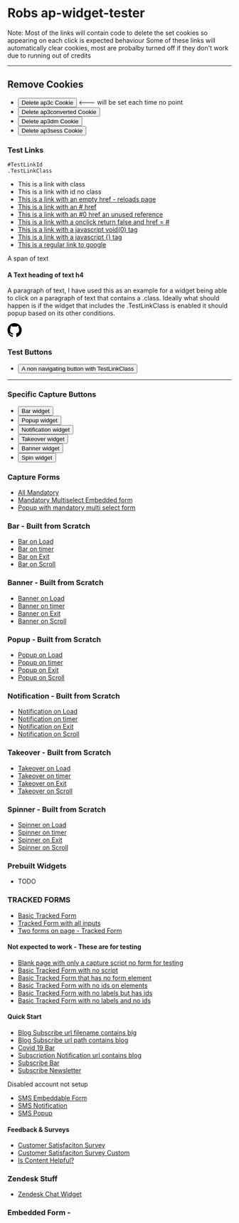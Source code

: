 <!-- Autopilot robert capture code -->
<script>
	window.ap3c = window.ap3c || {};
	var ap3c = window.ap3c;
	ap3c.cmd = ap3c.cmd || [];
	ap3c.cmd.push(function() {
		ap3c.init('YdOVzkqoVlq0G5Pscm9iZXJ0', 'https://capture-api-master.stgautopilotapp.com/');
		ap3c.track({v: 0});
	});
	var s, t; s = document.createElement('script'); s.type = 'text/javascript'; s.src = "https://static.ap3stg.com/capture/master/capture.js";
	t = document.getElementsByTagName('script')[0]; t.parentNode.insertBefore(s, t);
</script>

<script>
let delete_cookie = function(name) {
    document.cookie = name +'=; Path=/; Expires=Thu, 01 Jan 1970 00:00:01 GMT;';
	console.log("Deleted ", name, "cookie");
};
</script>


# Robs ap-widget-tester

Note: Most of the links will contain code to delete the set cookies so appearing on each click is expected behaviour
Some of these links will automatically clear cookies, most are probalby turned off if they don't work due to running out of credits


---
## Remove Cookies

* <button onclick="delete_cookie('ap3c')">Delete ap3c Cookie</button> <--- will be set each time no point
* <button onclick="delete_cookie('ap3converted')">Delete ap3converted Cookie</button>
* <button onclick="delete_cookie('ap3dm')">Delete ap3dm Cookie</button>
* <button onclick="delete_cookie('ap3sess')">Delete ap3sess Cookie</button>


### Test Links 

~~~
#TestLinkId
.TestLinkClass
~~~

* <a class="TestLinkClass">This is a link with class</a>
* <a id="TestLinkId">This is a link with id no class</a>
* <a href="" class="TestLinkClass">This is a link with an empty href - reloads page</a>
* <a href="#" class="TestLinkClass">This is a link with an # href</a>
* <a href="#" class="TestLinkClass">This is a link with an #0 href an unused reference</a>
* <a href="#" onclick="return false;" class="TestLinkClass">This is a link with a onclick return false and href = #  </a>
* <a href="javascript:void(0)" class="TestLinkClass"> This is a link with a javascript void(0) tag </a>
* <a href="javascript:{}" class="TestLinkClass"> This is a link with a javascript {} tag </a>
* <a href="http://www.google.com" class="TestLinkClass">This is a regular link to google</a>

<span class="TestLinkClass">A span of text</span>
<h4 class="TestLinkClass">A Text heading of text h4</h4>
<p class="TestLinkClass">A paragraph of text, I have used this as an example for a widget being able to click on a paragraph of text that contains a .class. Ideally what should happen is if the widget that includes the .TestLinkClass is enabled it should popup based on its other conditions. </p>

<svg height="32" aria-hidden="true" viewBox="0 0 16 16" version="1.1" width="32" data-view-component="true" class="octicon octicon-mark-github v-align-middle TestLinkClass">
    <path fill-rule="evenodd" d="M8 0C3.58 0 0 3.58 0 8c0 3.54 2.29 6.53 5.47 7.59.4.07.55-.17.55-.38 0-.19-.01-.82-.01-1.49-2.01.37-2.53-.49-2.69-.94-.09-.23-.48-.94-.82-1.13-.28-.15-.68-.52-.01-.53.63-.01 1.08.58 1.23.82.72 1.21 1.87.87 2.33.66.07-.52.28-.87.51-1.07-1.78-.2-3.64-.89-3.64-3.95 0-.87.31-1.59.82-2.15-.08-.2-.36-1.02.08-2.12 0 0 .67-.21 2.2.82.64-.18 1.32-.27 2-.27.68 0 1.36.09 2 .27 1.53-1.04 2.2-.82 2.2-.82.44 1.1.16 1.92.08 2.12.51.56.82 1.27.82 2.15 0 3.07-1.87 3.75-3.65 3.95.29.25.54.73.54 1.48 0 1.07-.01 1.93-.01 2.2 0 .21.15.46.55.38A8.013 8.013 0 0016 8c0-4.42-3.58-8-8-8z"></path>
</svg>


### Test Buttons

* <button class="TestLinkClass">A non navigating button with TestLinkClass</button>
---

### Specific Capture Buttons 

* <button id="barWidget">Bar widget</button>
* <button id="popupWidget">Popup widget</button>
* <button id="notificationWidget">Notification widget</button>
* <button id="takeoverWidget">Takeover widget</button>
* <button id="bannerWidget">Banner widget</button>
* <button id="spinWidget">Spin widget</button>

### Capture Forms
* [All Mandatory](form/allMandatory.md)
* [Mandatory Multiselect Embedded form](form/mandatoryMultiSelect.md)
* [Popup with mandatory multi select form](form/popupWithMandatoryMultiSelectForm.md)

### Bar - Built from Scratch

* [Bar on Load](bar/onLoad.md)
* [Bar on timer](bar/onTimer.md)
* [Bar on Exit](bar/onExit.md)
* [Bar on Scroll](bar/onScroll.md)

### Banner - Built from Scratch

* [Banner on Load](banner/onLoad.md)
* [Banner on timer](banner/onTimer.md)
* [Banner on Exit](banner/onExit.md)
* [Banner on Scroll](banner/onScroll.md)

### Popup - Built from Scratch 

* [Popup on Load](popup/onLoad.md)
* [Popup on timer](popup/onTimer.md)
* [Popup on Exit](popup/onExit.md)
* [Popup on Scroll](popup/onScroll.md)

### Notification - Built from Scratch 

* [Notification on Load](notification/onLoad.md)
* [Notification on timer](notification/onTimer.md)
* [Notification on Exit](notification/onExit.md)
* [Notification on Scroll](notification/onScroll.md)

### Takeover - Built from Scratch 

* [Takeover on Load](takeover/onLoad.md)
* [Takeover on timer](takeover/onTimer.md)
* [Takeover on Exit](takeover/onExit.md)
* [Takeover on Scroll](takeover/onScroll.md)

### Spinner - Built from Scratch 

* [Spinner on Load](spin/onLoad.md)
* [Spinner on timer](spin/onTimer.md)
* [Spinner on Exit](spin/onExit.md)
* [Spinner on Scroll](spin/onScroll.md)

### Prebuilt Widgets

* TODO

### TRACKED FORMS

* [Basic Tracked Form](trackedform/basictrackedform.md)
* [Tracked Form with all inputs](trackedform/primarytrackedform.md)
* [Two forms on page - Tracked Form](trackedform/basictrackedform.md)
#### Not expected to work - These are for testing

* [Blank page with only a capture script no form for testing](trackedform/capturenoform.md)
* [Basic Tracked Form with no script](trackedform/basictrackedformnoscript.md)
* [Basic Tracked Form that has no form element](trackedform/basictrackedformnoformelement.md)
* [Basic Tracked Form with no ids on elements](trackedform/basictrackedformnoids.md)
* [Basic Tracked Form with no labels but has ids](trackedform/basictrackedformnolabels.md)
* [Basic Tracked Form with no labels and no ids](trackedform/tfnoidentifiers.md)





#### Quick Start

* [Blog Subscribe url filename contains blg ](prebuilt/blg.md)
* [Blog Subscribe url path contains blog](blog/subscribe.md)
* [Covid 19 Bar](prebuilt/covid.md)
* [Subscription Notification url contains blog](blog/subscriptionNotification.md)
* [Subscribe Bar](prebuilt/subscribeBar.md)
* [Subscribe Newsletter](prebuilt/subscribeNewsletter.md)

Disabled account not setup
* [SMS Embeddable Form](prebuilt/smsEmbeddableForm.md)
* [SMS Notification](prebuilt/smsNotification.md)
* [SMS Popup](prebuilt/smsPopup.md)

#### Feedback & Surveys

* [Customer Satisfaciton Survey](prebuilt/customerSatisfactionSurvey.md)
* [Customer Satisfaciton Survey Custom](prebuilt/customerSatisfactionSurveyCustom.md)
* [Is Content Helpful?](prebuilt/isContentHelpful.md) 

### Zendesk Stuff

* [Zendesk Chat Widget](zendesk/webWidget.md)


### Embedded Form - 

<div id="6230215cc61d315c791bc6a8" style="width: 100%; height: 100%;"><div id="6230215cc61d315c791bc6a8-form" class="6230215cc61d315c791bc6a8-template" style="position: relative; display: flex; height: 100%; align-items: center; justify-content: center;"><style> .ap3w-embeddable-form-6230215cc61d315c791bc6a8 { box-sizing: content-box; width: 100%; font-size: 16px; max-width: 450px; max-height: 100%; overflow: auto; background-color: #ffffff; border: 2px solid transparent; box-shadow: 0 0 10px 3px rgba(0, 0, 0, 0); } .ap3w-embeddable-form-6230215cc61d315c791bc6a8-contained { max-width: 300px; } .ap3w-embeddable-form-6230215cc61d315c791bc6a8:before { content: ' '; display: block; position: absolute; pointer-events: none; left: 0; top: 0; width: 100%; height: 100%; opacity: 80%; background-image: url(); background-position: center center; background-size: cover; background-repeat: no-repeat; } .ap3w-embeddable-form-content { margin: auto; padding: 32px; } .ap3w-embeddable-form-6230215cc61d315c791bc6a8-top { top: 0; } .ap3w-embeddable-form-6230215cc61d315c791bc6a8-bottom { bottom: 0; } .ap3w-embeddable-form-6230215cc61d315c791bc6a8-rounded { border-radius: 12px; } .ap3w-embeddable-form-6230215cc61d315c791bc6a8 .ap3w-text { margin-bottom: 16px; } .ap3w-embeddable-form-6230215cc61d315c791bc6a8 .ap3w-text * { padding-bottom: 5px; } .ap3w-embeddable-form-6230215cc61d315c791bc6a8 .ap3w-video { margin-bottom: 28px; } .ap3w-embeddable-form-6230215cc61d315c791bc6a8 .ap3w-video.ap3w-video--fill {margin: 0 -32px; margin-bottom: 28px;} .ap3w-embeddable-form-6230215cc61d315c791bc6a8 .ap3w-video.ap3w-video--fill.ap3w-video--first { margin: -32px; margin-bottom: 28px;} .ap3w-embeddable-form-6230215cc61d315c791bc6a8 .ap3w-video.ap3w-video--fill.ap3w-video--last { margin: -32px; margin-top: 20px;} .ap3w-embeddable-form-6230215cc61d315c791bc6a8 .ap3w-image { margin-bottom: 28px; } .ap3w-embeddable-form-6230215cc61d315c791bc6a8 .ap3w-image.ap3w-image--fill {margin: 0 -32px; margin-bottom: 28px;} .ap3w-embeddable-form-6230215cc61d315c791bc6a8 .ap3w-image.ap3w-image--fill.ap3w-image--first { margin: -32px; margin-bottom: 28px;} .ap3w-embeddable-form-6230215cc61d315c791bc6a8 .ap3w-image.ap3w-image--fill.ap3w-image--last { margin: -32px; margin-top: 20px;} .ap3w-embeddable-form-6230215cc61d315c791bc6a8 .ap3w-reaction { margin-bottom: 16px; } .ap3w-embeddable-form-6230215cc61d315c791bc6a8 .ap3w-form { margin-bottom: 16px; } .ap3w-embeddable-form-6230215cc61d315c791bc6a8 .ap3w-form .ap3w-input input[type=text], .ap3w-embeddable-form-6230215cc61d315c791bc6a8 .ap3w-form .ap3w-input input[type=email] { margin-bottom: 12px; } .ap3w-embeddable-form-tcpa-wrapper { text-align: center; margin-top: 12px; } .ap3w-embeddable-form-tcpa__text { color: #3f3e3e; margin: 0; font-size: 11px; line-height: 14px; } .ap3-form-br { flex-basis: 100%; height: 0; } .ap3w-embeddable-form-6230215cc61d315c791bc6a8 .ap3w-powered-by-autopilot { margin-bottom: 20px; } </style><div id="selected-_ufc1i2p66" class=" ap3w-embeddable-form-6230215cc61d315c791bc6a8 ap3w-embeddable-form-6230215cc61d315c791bc6a8-full ap3w-embeddable-form-6230215cc61d315c791bc6a8-solid " data-select="true"><form id="ap3w-embeddable-form-6230215cc61d315c791bc6a8" class="ap3w-embeddable-form-content" style="display:flex;flex-wrap:wrap;justify-content:space-between"><div class="ap3-form-br"></div><style> .ap3w-text-6230215cc61d315c791bc6a8 { position: relative; margin: 0; margin-bottom: 16px; } .ap3w-text-6230215cc61d315c791bc6a8.ap3w-text--last { margin-bottom: 0!important; } .ap3w-text-6230215cc61d315c791bc6a8 * { margin: 0; padding-bottom: 8px; } .ap3w-text-6230215cc61d315c791bc6a8 *:last-child { padding-bottom: 0!important; } .ap3w-text-6230215cc61d315c791bc6a8 a { color: #3f3e3e; text-decoration: underline; } .ap3w-text-6230215cc61d315c791bc6a8 h1, .ap3w-text-6230215cc61d315c791bc6a8 h2, .ap3w-text-6230215cc61d315c791bc6a8 h3, .ap3w-text-6230215cc61d315c791bc6a8 h4, .ap3w-text-6230215cc61d315c791bc6a8 h5, .ap3w-text-6230215cc61d315c791bc6a8 h6, .ap3w-text-6230215cc61d315c791bc6a8 p, .ap3w-text-6230215cc61d315c791bc6a8 div> ul { text-transform: unset; text-decoration: unset; text-indent: unset; } .ap3w-text-6230215cc61d315c791bc6a8 h1 { font-family: Helvetica, sans-serif; font-size: 30px; line-height: 1.2; color: #71ff34; font-weight: 700; font-style: normal; } .ap3w-text-6230215cc61d315c791bc6a8 h2 { font-family: Helvetica, sans-serif; font-size: 20px; line-height: 1.2; color: #71ff34; font-weight: 700; font-style: normal; } .ap3w-text-6230215cc61d315c791bc6a8 h3 { font-family: Helvetica, sans-serif; font-size: 17px; line-height: 1.2; color: #71ff34; font-weight: 400; font-style: normal; } .ap3w-text-6230215cc61d315c791bc6a8 h4 { font-family: Helvetica, sans-serif; font-size: 14px; line-height: 1.2; color: #71ff34; font-weight: 400; font-style: normal; } .ap3w-text-6230215cc61d315c791bc6a8 h5 { font-family: Helvetica, sans-serif; font-size: 12px; line-height: 1.2; color: #71ff34; font-weight: 400; font-style: normal; } .ap3w-text-6230215cc61d315c791bc6a8 h6 { font-family: Helvetica, sans-serif; font-size: 12px; line-height: 1.2; color: #71ff34; font-weight: 400; font-style: normal; } .ap3w-text-6230215cc61d315c791bc6a8 p { font-family: Helvetica, sans-serif; font-size: 14px; line-height: 1.2; color: #3f3e3e; font-weight: 400; font-style: normal; } .ap3w-text-6230215cc61d315c791bc6a8 p[data-size="large"] { font-family: Helvetica, sans-serif; font-size: 17px; line-height: 1.2; color: #3f3e3e; font-weight: 400; font-style: normal; } .ap3w-text-6230215cc61d315c791bc6a8 p[data-size="small"] { font-family: Helvetica, sans-serif; font-size: 12px; line-height: 1.2; color: #3f3e3e; font-weight: 400; font-style: normal; } .ap3w-text-6230215cc61d315c791bc6a8 div > ul { font-family: Helvetica, sans-serif; font-size: 14px; line-height: 1.2; color: #3f3e3e; font-weight: 400; font-style: normal; } </style><div id="selected-_h1f0b4kim" class="ap3w-text ap3w-text-6230215cc61d315c791bc6a8 ap3w-text--first "><div data-select="true"><h1>Ticket 7836 modified May20</h1></div></div><div class="ap3-form-br"></div><style> .ap3w-form-input-6230215cc61d315c791bc6a8 { margin-bottom: 20px; } .ap3w-form-input-6230215cc61d315c791bc6a8 input, .ap3w-form-input-6230215cc61d315c791bc6a8 textarea { margin-top: 8px; box-sizing: border-box; width: 100%; background-color: #FFFFFF; border: 1px solid #000000; color: #000000; outline: none; font-family: Helvetica, sans-serif; font-weight: 400; font-style: normal; font-size: 14px; line-height: 1.2; padding: 10px 16px; resize: none; border-radius: 24px; } .ap3w-form-input-6230215cc61d315c791bc6a8 input[type="datetime-local"], .ap3w-form-input-6230215cc61d315c791bc6a8 input[type="date"] { padding: 8px 16px; } .ap3w-form-input-6230215cc61d315c791bc6a8 .ap3w-form-input-label { font-weight: bold; color: #000000; font-family: Helvetica, sans-serif; font-size: 14px; line-height: 1.2; } </style><div id="selected-_olvf48bo9" class="ap3w-form-input ap3w-form-input-6230215cc61d315c791bc6a8" data-select="true" data-field-id="str::email" data-merge-strategy="override" style="margin-right:3px;margin-left:3px;width:100%"><label for="ap3w-form-input-email-6230215cc61d315c791bc6a8" class="ap3w-form-input-label">Email address*</label><input type="email" id="ap3w-form-input-email-6230215cc61d315c791bc6a8" step="1" name="email" required=""></div><div class="ap3-form-br"></div><style> .ap3w-form-input-6230215cc61d315c791bc6a8 { margin-bottom: 20px; } .ap3w-form-input-6230215cc61d315c791bc6a8 input, .ap3w-form-input-6230215cc61d315c791bc6a8 textarea { margin-top: 8px; box-sizing: border-box; width: 100%; background-color: #FFFFFF; border: 1px solid #000000; color: #000000; outline: none; font-family: Helvetica, sans-serif; font-weight: 400; font-style: normal; font-size: 14px; line-height: 1.2; padding: 10px 16px; resize: none; border-radius: 24px; } .ap3w-form-input-6230215cc61d315c791bc6a8 input[type="datetime-local"], .ap3w-form-input-6230215cc61d315c791bc6a8 input[type="date"] { padding: 8px 16px; } .ap3w-form-input-6230215cc61d315c791bc6a8 .ap3w-form-input-label { font-weight: bold; color: #000000; font-family: Helvetica, sans-serif; font-size: 14px; line-height: 1.2; } </style><div id="selected-_mh2sia8pk" class="ap3w-form-input ap3w-form-input-6230215cc61d315c791bc6a8" data-select="true" data-field-id="str::first" data-merge-strategy="override" style="margin-right:3px;margin-left:3px;width:100%"><label for="ap3w-form-input-text-6230215cc61d315c791bc6a8" class="ap3w-form-input-label">First name</label><input type="text" id="ap3w-form-input-text-6230215cc61d315c791bc6a8" step="1" name="first_name"></div><div class="ap3-form-br"></div><style> .ap3w-form-input-6230215cc61d315c791bc6a8 { margin-bottom: 20px; } .ap3w-form-input-6230215cc61d315c791bc6a8 input, .ap3w-form-input-6230215cc61d315c791bc6a8 textarea { margin-top: 8px; box-sizing: border-box; width: 100%; background-color: #FFFFFF; border: 1px solid #000000; color: #000000; outline: none; font-family: Helvetica, sans-serif; font-weight: 400; font-style: normal; font-size: 14px; line-height: 1.2; padding: 10px 16px; resize: none; border-radius: 24px; } .ap3w-form-input-6230215cc61d315c791bc6a8 input[type="datetime-local"], .ap3w-form-input-6230215cc61d315c791bc6a8 input[type="date"] { padding: 8px 16px; } .ap3w-form-input-6230215cc61d315c791bc6a8 .ap3w-form-input-label { font-weight: bold; color: #000000; font-family: Helvetica, sans-serif; font-size: 14px; line-height: 1.2; } </style><div id="selected-_nbvv001yj" class="ap3w-form-input ap3w-form-input-6230215cc61d315c791bc6a8" data-select="true" data-field-id="str::last" data-merge-strategy="override" style="margin-right:3px;margin-left:3px;width:100%"><label for="ap3w-form-input-text-6230215cc61d315c791bc6a8" class="ap3w-form-input-label">Last name</label><input type="text" id="ap3w-form-input-text-6230215cc61d315c791bc6a8" step="1" name="last_name"></div><div class="ap3-form-br"></div><style> .ap3w-input-phone-6230215cc61d315c791bc6a8 { display: flex; align-items: flex-end; margin-bottom: 20px; } .ap3w-input-phone-6230215cc61d315c791bc6a8 .ap3w-input-areacode { flex: 1; margin-right: 8px; } .ap3w-input-phone-6230215cc61d315c791bc6a8 .ap3w-input-phone { flex: 4; } .ap3w-input-phone-6230215cc61d315c791bc6a8 input { box-sizing: border-box; width: 100%; margin-top: 8px; background-color: #FFFFFF; border: 1px solid #000000; color: #000000; outline: none; font-family: Helvetica, sans-serif; font-weight: 400; font-style: normal; font-size: 14px; line-height: 1.2; padding: 10px 16px; border-radius: 24px; } .ap3w-input-phone-6230215cc61d315c791bc6a8 .ap3w-form-input-phone-label { font-weight: bold; color: #000000; font-family: Helvetica, sans-serif; font-size: 14px; line-height: 1.2; white-space: nowrap; } </style><div class="ap3w-form-input ap3w-input-phone-6230215cc61d315c791bc6a8" data-field-id="phn::phone" data-merge-strategy="override" style="margin-right:3px;margin-left:3px;width:100%"><div class="ap3w-input-areacode"><label for="ap3w-input-areacode-6230215cc61d315c791bc6a8" class="ap3w-form-input-phone-label">Country code</label><input type="tel" id="ap3w-input-areacode-6230215cc61d315c791bc6a8" class="ap3w-input-areacode" autocomplete="tel-country-code"></div><div class="ap3w-input-phone"><label for="ap3w-input-phone-6230215cc61d315c791bc6a8" class="ap3w-form-input-phone-label">Phone number*</label><input type="tel" id="ap3w-input-phone-6230215cc61d315c791bc6a8" class="ap3w-input-phone" required="" autocomplete="tel-national"></div></div><div class="ap3-form-br"></div><style> .ap3w-input-phone-6230215cc61d315c791bc6a8 { display: flex; align-items: flex-end; margin-bottom: 20px; } .ap3w-input-phone-6230215cc61d315c791bc6a8 .ap3w-input-areacode { flex: 1; margin-right: 8px; } .ap3w-input-phone-6230215cc61d315c791bc6a8 .ap3w-input-phone { flex: 4; } .ap3w-input-phone-6230215cc61d315c791bc6a8 input { box-sizing: border-box; width: 100%; margin-top: 8px; background-color: #FFFFFF; border: 1px solid #000000; color: #000000; outline: none; font-family: Helvetica, sans-serif; font-weight: 400; font-style: normal; font-size: 14px; line-height: 1.2; padding: 10px 16px; border-radius: 24px; } .ap3w-input-phone-6230215cc61d315c791bc6a8 .ap3w-form-input-phone-label { font-weight: bold; color: #000000; font-family: Helvetica, sans-serif; font-size: 14px; line-height: 1.2; white-space: nowrap; } </style><div class="ap3w-form-input ap3w-input-phone-6230215cc61d315c791bc6a8" data-field-id="phn:oc:custom-org-field-phone" data-merge-strategy="override" style="margin-right:3px;margin-left:3px;width:100%"><div class="ap3w-input-areacode"><label for="ap3w-input-areacode-6230215cc61d315c791bc6a8" class="ap3w-form-input-phone-label">Country code</label><input type="tel" id="ap3w-input-areacode-6230215cc61d315c791bc6a8" class="ap3w-input-areacode" autocomplete="tel-country-code"></div><div class="ap3w-input-phone"><label for="ap3w-input-phone-6230215cc61d315c791bc6a8" class="ap3w-form-input-phone-label">custom org field phone*</label><input type="tel" id="ap3w-input-phone-6230215cc61d315c791bc6a8" class="ap3w-input-phone" required="" autocomplete="tel-national"></div></div><div class="ap3-form-br"></div><style> .ap3w-input-phone-6230215cc61d315c791bc6a8 { display: flex; align-items: flex-end; margin-bottom: 20px; } .ap3w-input-phone-6230215cc61d315c791bc6a8 .ap3w-input-areacode { flex: 1; margin-right: 8px; } .ap3w-input-phone-6230215cc61d315c791bc6a8 .ap3w-input-phone { flex: 4; } .ap3w-input-phone-6230215cc61d315c791bc6a8 input { box-sizing: border-box; width: 100%; margin-top: 8px; background-color: #FFFFFF; border: 1px solid #000000; color: #000000; outline: none; font-family: Helvetica, sans-serif; font-weight: 400; font-style: normal; font-size: 14px; line-height: 1.2; padding: 10px 16px; border-radius: 24px; } .ap3w-input-phone-6230215cc61d315c791bc6a8 .ap3w-form-input-phone-label { font-weight: bold; color: #000000; font-family: Helvetica, sans-serif; font-size: 14px; line-height: 1.2; white-space: nowrap; } </style><div class="ap3w-form-input ap3w-input-phone-6230215cc61d315c791bc6a8" data-field-id="phn:cm:custom-phone-number" data-merge-strategy="override" style="margin-right:3px;margin-left:3px;width:100%"><div class="ap3w-input-areacode"><label for="ap3w-input-areacode-6230215cc61d315c791bc6a8" class="ap3w-form-input-phone-label">Country code</label><input type="tel" id="ap3w-input-areacode-6230215cc61d315c791bc6a8" class="ap3w-input-areacode" autocomplete="tel-country-code"></div><div class="ap3w-input-phone"><label for="ap3w-input-phone-6230215cc61d315c791bc6a8" class="ap3w-form-input-phone-label">Custom phone number*</label><input type="tel" id="ap3w-input-phone-6230215cc61d315c791bc6a8" class="ap3w-input-phone" required="" autocomplete="tel-national"></div></div><div class="ap3-form-br"></div><style> .ap3w-form-button-6230215cc61d315c791bc6a8 button { cursor: pointer; padding: 10px; font-weight: bold; outline: none; margin-left: 3px; border: 2px solid #fd71b2; color: #ffffff; background-color: #344fff; font-family: Helvetica, sans-serif; font-size: 14px; line-height: 1.2; border-radius: calc(3.125em / 2); flex: 1; } </style><div id="selected-_yuxjqakv7" class=" ap3w-form-button ap3w-form-button-6230215cc61d315c791bc6a8 "><button id="ap3w-form-button-6230215cc61d315c791bc6a8" type="submit" data-select="true" data-button-on-click="thank-you">Subscribe</button></div><div class="ap3w-embeddable-form-tcpa-wrapper"><span class="ap3w-embeddable-form-tcpa__text">*By subscribing, you agree to receive recurring automated marketing text messages (e.g. cart reminders, promotional offers) from Robs at the phone number provided on the subscription form. Consent is not a condition to purchase. Msg &amp; data rates may apply. Msg frequency varies. Reply HELP for help and STOP to cancel. View our <a href="https://www.testsite.fake" style="color:#3f3e3e" target="_blank" rel="noreferrer">Terms of Service</a> and <a href="https://www.testprivacy.fake" style="color:#3f3e3e" target="_blank" rel="noreferrer">Privacy Policy</a>. By clicking subscribe, you agree to our Terms of Service.</span></div></form></div></div><div id="6230215cc61d315c791bc6a8-thank-you" class="6230215cc61d315c791bc6a8-template" style="position: relative; display: none; height: 100%; align-items: center; justify-content: center;"><style> .ap3w-embeddable-form-6230215cc61d315c791bc6a8 { box-sizing: content-box; width: 100%; font-size: 16px; max-width: 450px; max-height: 100%; overflow: auto; background-color: #ffffff; border: 2px solid transparent; box-shadow: 0 0 10px 3px rgba(0, 0, 0, 0); } .ap3w-embeddable-form-6230215cc61d315c791bc6a8-contained { max-width: 300px; } .ap3w-embeddable-form-6230215cc61d315c791bc6a8:before { content: ' '; display: block; position: absolute; pointer-events: none; left: 0; top: 0; width: 100%; height: 100%; opacity: 80%; background-image: url(); background-position: center center; background-size: cover; background-repeat: no-repeat; } .ap3w-embeddable-form-content { margin: auto; padding: 32px; } .ap3w-embeddable-form-6230215cc61d315c791bc6a8-top { top: 0; } .ap3w-embeddable-form-6230215cc61d315c791bc6a8-bottom { bottom: 0; } .ap3w-embeddable-form-6230215cc61d315c791bc6a8-rounded { border-radius: 12px; } .ap3w-embeddable-form-6230215cc61d315c791bc6a8 .ap3w-text { margin-bottom: 16px; } .ap3w-embeddable-form-6230215cc61d315c791bc6a8 .ap3w-text * { padding-bottom: 5px; } .ap3w-embeddable-form-6230215cc61d315c791bc6a8 .ap3w-video { margin-bottom: 28px; } .ap3w-embeddable-form-6230215cc61d315c791bc6a8 .ap3w-video.ap3w-video--fill {margin: 0 -32px; margin-bottom: 28px;} .ap3w-embeddable-form-6230215cc61d315c791bc6a8 .ap3w-video.ap3w-video--fill.ap3w-video--first { margin: -32px; margin-bottom: 28px;} .ap3w-embeddable-form-6230215cc61d315c791bc6a8 .ap3w-video.ap3w-video--fill.ap3w-video--last { margin: -32px; margin-top: 20px;} .ap3w-embeddable-form-6230215cc61d315c791bc6a8 .ap3w-image { margin-bottom: 28px; } .ap3w-embeddable-form-6230215cc61d315c791bc6a8 .ap3w-image.ap3w-image--fill {margin: 0 -32px; margin-bottom: 28px;} .ap3w-embeddable-form-6230215cc61d315c791bc6a8 .ap3w-image.ap3w-image--fill.ap3w-image--first { margin: -32px; margin-bottom: 28px;} .ap3w-embeddable-form-6230215cc61d315c791bc6a8 .ap3w-image.ap3w-image--fill.ap3w-image--last { margin: -32px; margin-top: 20px;} .ap3w-embeddable-form-6230215cc61d315c791bc6a8 .ap3w-reaction { margin-bottom: 16px; } .ap3w-embeddable-form-6230215cc61d315c791bc6a8 .ap3w-form { margin-bottom: 16px; } .ap3w-embeddable-form-6230215cc61d315c791bc6a8 .ap3w-form .ap3w-input input[type=text], .ap3w-embeddable-form-6230215cc61d315c791bc6a8 .ap3w-form .ap3w-input input[type=email] { margin-bottom: 12px; } .ap3w-embeddable-form-tcpa-wrapper { text-align: center; margin-top: 12px; } .ap3w-embeddable-form-tcpa__text { color: #3f3e3e; margin: 0; font-size: 11px; line-height: 14px; } .ap3-form-br { flex-basis: 100%; height: 0; } .ap3w-embeddable-form-6230215cc61d315c791bc6a8 .ap3w-powered-by-autopilot { margin-bottom: 20px; } </style><div id="selected-_g6g3t0623" class=" ap3w-embeddable-form-6230215cc61d315c791bc6a8 ap3w-embeddable-form-6230215cc61d315c791bc6a8-full ap3w-embeddable-form-6230215cc61d315c791bc6a8-solid " data-select="true"><form id="ap3w-embeddable-form-6230215cc61d315c791bc6a8" class="ap3w-embeddable-form-content" style="display:flex;flex-wrap:wrap;justify-content:space-between"><div class="ap3-form-br"></div><style> .ap3w-text-6230215cc61d315c791bc6a8 { position: relative; margin: 0; margin-bottom: 16px; } .ap3w-text-6230215cc61d315c791bc6a8.ap3w-text--last { margin-bottom: 0!important; } .ap3w-text-6230215cc61d315c791bc6a8 * { margin: 0; padding-bottom: 8px; } .ap3w-text-6230215cc61d315c791bc6a8 *:last-child { padding-bottom: 0!important; } .ap3w-text-6230215cc61d315c791bc6a8 a { color: #3f3e3e; text-decoration: underline; } .ap3w-text-6230215cc61d315c791bc6a8 h1, .ap3w-text-6230215cc61d315c791bc6a8 h2, .ap3w-text-6230215cc61d315c791bc6a8 h3, .ap3w-text-6230215cc61d315c791bc6a8 h4, .ap3w-text-6230215cc61d315c791bc6a8 h5, .ap3w-text-6230215cc61d315c791bc6a8 h6, .ap3w-text-6230215cc61d315c791bc6a8 p, .ap3w-text-6230215cc61d315c791bc6a8 div> ul { text-transform: unset; text-decoration: unset; text-indent: unset; } .ap3w-text-6230215cc61d315c791bc6a8 h1 { font-family: Helvetica, sans-serif; font-size: 30px; line-height: 1.2; color: #71ff34; font-weight: 700; font-style: normal; } .ap3w-text-6230215cc61d315c791bc6a8 h2 { font-family: Helvetica, sans-serif; font-size: 20px; line-height: 1.2; color: #71ff34; font-weight: 700; font-style: normal; } .ap3w-text-6230215cc61d315c791bc6a8 h3 { font-family: Helvetica, sans-serif; font-size: 17px; line-height: 1.2; color: #71ff34; font-weight: 400; font-style: normal; } .ap3w-text-6230215cc61d315c791bc6a8 h4 { font-family: Helvetica, sans-serif; font-size: 14px; line-height: 1.2; color: #71ff34; font-weight: 400; font-style: normal; } .ap3w-text-6230215cc61d315c791bc6a8 h5 { font-family: Helvetica, sans-serif; font-size: 12px; line-height: 1.2; color: #71ff34; font-weight: 400; font-style: normal; } .ap3w-text-6230215cc61d315c791bc6a8 h6 { font-family: Helvetica, sans-serif; font-size: 12px; line-height: 1.2; color: #71ff34; font-weight: 400; font-style: normal; } .ap3w-text-6230215cc61d315c791bc6a8 p { font-family: Helvetica, sans-serif; font-size: 14px; line-height: 1.2; color: #3f3e3e; font-weight: 400; font-style: normal; } .ap3w-text-6230215cc61d315c791bc6a8 p[data-size="large"] { font-family: Helvetica, sans-serif; font-size: 17px; line-height: 1.2; color: #3f3e3e; font-weight: 400; font-style: normal; } .ap3w-text-6230215cc61d315c791bc6a8 p[data-size="small"] { font-family: Helvetica, sans-serif; font-size: 12px; line-height: 1.2; color: #3f3e3e; font-weight: 400; font-style: normal; } .ap3w-text-6230215cc61d315c791bc6a8 div > ul { font-family: Helvetica, sans-serif; font-size: 14px; line-height: 1.2; color: #3f3e3e; font-weight: 400; font-style: normal; } </style><div id="selected-_8d798300g" class="ap3w-text ap3w-text-6230215cc61d315c791bc6a8 ap3w-text--first ap3w-text--last"><div data-select="true"><h2>Thank you!</h2></div></div></form></div></div></div>

### Embedded Form all Fields - The bottom button will submit, but redirects to url in this case scrolls to the top 

<div id="61db83eb371278bd5e99d7b1" style="width: 100%; height: 100%;"><div id="61db83eb371278bd5e99d7b1-form" class="61db83eb371278bd5e99d7b1-template" style="position: relative; display: flex; height: 100%; align-items: center; justify-content: center;"><style> .ap3w-embeddable-form-61db83eb371278bd5e99d7b1 { box-sizing: content-box; width: 100%; font-size: 16px; max-width: 450px; max-height: 100%; overflow: auto; background-color: #ffffff; border: 2px solid transparent; box-shadow: 0 0 10px 3px rgba(0, 0, 0, 0); } .ap3w-embeddable-form-61db83eb371278bd5e99d7b1-contained { max-width: 300px; } .ap3w-embeddable-form-61db83eb371278bd5e99d7b1:before { content: ' '; display: block; position: absolute; pointer-events: none; left: 0; top: 0; width: 100%; height: 100%; opacity: 80%; background-image: url(); background-position: center center; background-size: cover; background-repeat: no-repeat; } .ap3w-embeddable-form-content { margin: auto; padding: 32px; } .ap3w-embeddable-form-61db83eb371278bd5e99d7b1-top { top: 0; } .ap3w-embeddable-form-61db83eb371278bd5e99d7b1-bottom { bottom: 0; } .ap3w-embeddable-form-61db83eb371278bd5e99d7b1-rounded { border-radius: 12px; } .ap3w-embeddable-form-61db83eb371278bd5e99d7b1 .ap3w-text { margin-bottom: 16px; } .ap3w-embeddable-form-61db83eb371278bd5e99d7b1 .ap3w-text * { padding-bottom: 5px; } .ap3w-embeddable-form-61db83eb371278bd5e99d7b1 .ap3w-video { margin-bottom: 28px; } .ap3w-embeddable-form-61db83eb371278bd5e99d7b1 .ap3w-video.ap3w-video--fill {margin: 0 -32px; margin-bottom: 28px;} .ap3w-embeddable-form-61db83eb371278bd5e99d7b1 .ap3w-video.ap3w-video--fill.ap3w-video--first { margin: -32px; margin-bottom: 28px;} .ap3w-embeddable-form-61db83eb371278bd5e99d7b1 .ap3w-video.ap3w-video--fill.ap3w-video--last { margin: -32px; margin-top: 20px;} .ap3w-embeddable-form-61db83eb371278bd5e99d7b1 .ap3w-image { margin-bottom: 28px; } .ap3w-embeddable-form-61db83eb371278bd5e99d7b1 .ap3w-image.ap3w-image--fill {margin: 0 -32px; margin-bottom: 28px;} .ap3w-embeddable-form-61db83eb371278bd5e99d7b1 .ap3w-image.ap3w-image--fill.ap3w-image--first { margin: -32px; margin-bottom: 28px;} .ap3w-embeddable-form-61db83eb371278bd5e99d7b1 .ap3w-image.ap3w-image--fill.ap3w-image--last { margin: -32px; margin-top: 20px;} .ap3w-embeddable-form-61db83eb371278bd5e99d7b1 .ap3w-reaction { margin-bottom: 16px; } .ap3w-embeddable-form-61db83eb371278bd5e99d7b1 .ap3w-form { margin-bottom: 16px; } .ap3w-embeddable-form-61db83eb371278bd5e99d7b1 .ap3w-form .ap3w-input input[type=text], .ap3w-embeddable-form-61db83eb371278bd5e99d7b1 .ap3w-form .ap3w-input input[type=email] { margin-bottom: 12px; } .ap3w-embeddable-form-tcpa-wrapper { text-align: center; margin-top: 12px; } .ap3w-embeddable-form-tcpa__text { color: #3f3e3e; margin: 0; font-size: 11px; line-height: 14px; } .ap3-form-br { flex-basis: 100%; height: 0; } </style><div id="selected-_mummdmovo" class=" ap3w-embeddable-form-61db83eb371278bd5e99d7b1 ap3w-embeddable-form-61db83eb371278bd5e99d7b1-full ap3w-embeddable-form-61db83eb371278bd5e99d7b1-solid " data-select="true"><form id="ap3w-embeddable-form-61db83eb371278bd5e99d7b1" class="ap3w-embeddable-form-content" style="display:flex;flex-wrap:wrap;justify-content:space-between"><div class="ap3-form-br"></div><style> .ap3w-text-61db83eb371278bd5e99d7b1 { position: relative; margin: 0; margin-bottom: 16px; } .ap3w-text-61db83eb371278bd5e99d7b1.ap3w-text--last { margin-bottom: 0!important; } .ap3w-text-61db83eb371278bd5e99d7b1 * { margin: 0; padding-bottom: 8px; } .ap3w-text-61db83eb371278bd5e99d7b1 *:last-child { padding-bottom: 0!important; } .ap3w-text-61db83eb371278bd5e99d7b1 a { color: #3f3e3e; text-decoration: underline; } .ap3w-text-61db83eb371278bd5e99d7b1 h1, .ap3w-text-61db83eb371278bd5e99d7b1 h2, .ap3w-text-61db83eb371278bd5e99d7b1 h3, .ap3w-text-61db83eb371278bd5e99d7b1 h4, .ap3w-text-61db83eb371278bd5e99d7b1 h5, .ap3w-text-61db83eb371278bd5e99d7b1 h6, .ap3w-text-61db83eb371278bd5e99d7b1 p, .ap3w-text-61db83eb371278bd5e99d7b1 div> ul { text-transform: unset; text-decoration: unset; text-indent: unset; } .ap3w-text-61db83eb371278bd5e99d7b1 h1 { font-family: Arial, sans-serif; font-size: 30px; line-height: 1.2; color: #4034FF; font-weight: 700; font-style: normal; } .ap3w-text-61db83eb371278bd5e99d7b1 h2 { font-family: Arial, sans-serif; font-size: 20px; line-height: 1.2; color: #4034FF; font-weight: 700; font-style: normal; } .ap3w-text-61db83eb371278bd5e99d7b1 h3 { font-family: Helvetica, Arial; font-size: 17px; line-height: 1.2; color: #3f3e3e; font-weight: 400; font-style: normal; } .ap3w-text-61db83eb371278bd5e99d7b1 h4 { font-family: Helvetica, Arial; font-size: 14px; line-height: 1.2; color: #3f3e3e; font-weight: 400; font-style: normal; } .ap3w-text-61db83eb371278bd5e99d7b1 h5 { font-family: Helvetica, Arial; font-size: 12px; line-height: 1.2; color: #3f3e3e; font-weight: 400; font-style: normal; } .ap3w-text-61db83eb371278bd5e99d7b1 h6 { font-family: Helvetica, Arial; font-size: 12px; line-height: 1.2; color: #3f3e3e; font-weight: 400; font-style: normal; } .ap3w-text-61db83eb371278bd5e99d7b1 p { font-family: Helvetica, Arial; font-size: 14px; line-height: 1.2; color: #3f3e3e; font-weight: 400; font-style: normal; } .ap3w-text-61db83eb371278bd5e99d7b1 div > ul { font-family: Helvetica, Arial; font-size: 14px; line-height: 1.2; color: #3f3e3e; font-weight: 400; font-style: normal; } </style><div id="selected-_jvwe0przr" class="ap3w-text ap3w-text-61db83eb371278bd5e99d7b1 ap3w-text--first "><div data-select="true"><h1>Embed Form all fields</h1></div></div><div class="ap3-form-br"></div><style> .ap3w-form-input-61db83eb371278bd5e99d7b1 { margin-bottom: 20px; } .ap3w-form-input-61db83eb371278bd5e99d7b1 input, .ap3w-form-input-61db83eb371278bd5e99d7b1 textarea { margin-top: 8px; box-sizing: border-box; width: 100%; background-color: #FFFFFF; border: 1px solid #000000; color: #000000; outline: none; font-family: Helvetica, Arial; font-weight: 400; font-style: normal; font-size: 14px; line-height: 1.2; padding: 10px 16px; resize: none; border-radius: 4px; } .ap3w-form-input-61db83eb371278bd5e99d7b1 input[type="datetime-local"], .ap3w-form-input-61db83eb371278bd5e99d7b1 input[type="date"] { padding: 8px 16px; } .ap3w-form-input-61db83eb371278bd5e99d7b1 .ap3w-form-input-label { font-weight: bold; color: #000000; font-family: Helvetica, Arial; font-size: 14px; line-height: 1.2; } </style><div id="selected-_6e6j2blw5" class="ap3w-form-input ap3w-form-input-61db83eb371278bd5e99d7b1" data-select="true" data-field-id="str::email" data-merge-strategy="override" style="margin-right:3px;margin-left:3px;width:100%"><label for="ap3w-form-input-email-61db83eb371278bd5e99d7b1" class="ap3w-form-input-label">Email address*</label><input type="email" id="ap3w-form-input-email-61db83eb371278bd5e99d7b1" step="1" name="email" required=""></div><div class="ap3-form-br"></div><style> .ap3w-form-input-61db83eb371278bd5e99d7b1 { margin-bottom: 20px; } .ap3w-form-input-61db83eb371278bd5e99d7b1 input, .ap3w-form-input-61db83eb371278bd5e99d7b1 textarea { margin-top: 8px; box-sizing: border-box; width: 100%; background-color: #FFFFFF; border: 1px solid #000000; color: #000000; outline: none; font-family: Helvetica, Arial; font-weight: 400; font-style: normal; font-size: 14px; line-height: 1.2; padding: 10px 16px; resize: none; border-radius: 4px; } .ap3w-form-input-61db83eb371278bd5e99d7b1 input[type="datetime-local"], .ap3w-form-input-61db83eb371278bd5e99d7b1 input[type="date"] { padding: 8px 16px; } .ap3w-form-input-61db83eb371278bd5e99d7b1 .ap3w-form-input-label { font-weight: bold; color: #000000; font-family: Helvetica, Arial; font-size: 14px; line-height: 1.2; } </style><div id="selected-_4p76mhwi0" class="ap3w-form-input ap3w-form-input-61db83eb371278bd5e99d7b1" data-select="true" data-field-id="str::first" data-merge-strategy="override" style="margin-right:3px;margin-left:3px;width:100%"><label for="ap3w-form-input-text-61db83eb371278bd5e99d7b1" class="ap3w-form-input-label">First name*</label><input type="text" id="ap3w-form-input-text-61db83eb371278bd5e99d7b1" step="1" name="first_name" required=""></div><div class="ap3-form-br"></div><style> .ap3w-form-input-61db83eb371278bd5e99d7b1 { margin-bottom: 20px; } .ap3w-form-input-61db83eb371278bd5e99d7b1 input, .ap3w-form-input-61db83eb371278bd5e99d7b1 textarea { margin-top: 8px; box-sizing: border-box; width: 100%; background-color: #FFFFFF; border: 1px solid #000000; color: #000000; outline: none; font-family: Helvetica, Arial; font-weight: 400; font-style: normal; font-size: 14px; line-height: 1.2; padding: 10px 16px; resize: none; border-radius: 4px; } .ap3w-form-input-61db83eb371278bd5e99d7b1 input[type="datetime-local"], .ap3w-form-input-61db83eb371278bd5e99d7b1 input[type="date"] { padding: 8px 16px; } .ap3w-form-input-61db83eb371278bd5e99d7b1 .ap3w-form-input-label { font-weight: bold; color: #000000; font-family: Helvetica, Arial; font-size: 14px; line-height: 1.2; } </style><div id="selected-_4i9vfo6qb" class="ap3w-form-input ap3w-form-input-61db83eb371278bd5e99d7b1" data-select="true" data-field-id="str::last" data-merge-strategy="override" style="margin-right:3px;margin-left:3px;width:100%"><label for="ap3w-form-input-text-61db83eb371278bd5e99d7b1" class="ap3w-form-input-label">Last name*</label><input type="text" id="ap3w-form-input-text-61db83eb371278bd5e99d7b1" step="1" name="last_name" required=""></div><div class="ap3-form-br"></div><style> .ap3w-form-input-61db83eb371278bd5e99d7b1 { margin-bottom: 20px; } .ap3w-form-input-61db83eb371278bd5e99d7b1 input, .ap3w-form-input-61db83eb371278bd5e99d7b1 textarea { margin-top: 8px; box-sizing: border-box; width: 100%; background-color: #FFFFFF; border: 1px solid #000000; color: #000000; outline: none; font-family: Helvetica, Arial; font-weight: 400; font-style: normal; font-size: 14px; line-height: 1.2; padding: 10px 16px; resize: none; border-radius: 4px; } .ap3w-form-input-61db83eb371278bd5e99d7b1 input[type="datetime-local"], .ap3w-form-input-61db83eb371278bd5e99d7b1 input[type="date"] { padding: 8px 16px; } .ap3w-form-input-61db83eb371278bd5e99d7b1 .ap3w-form-input-label { font-weight: bold; color: #000000; font-family: Helvetica, Arial; font-size: 14px; line-height: 1.2; } </style><div id="selected-_lm115lddy" class="ap3w-form-input ap3w-form-input-61db83eb371278bd5e99d7b1" data-select="true" data-field-id="dtz::b" data-merge-strategy="override" style="margin-right:3px;margin-left:3px;width:100%"><label for="ap3w-form-input-date-61db83eb371278bd5e99d7b1" class="ap3w-form-input-label">Birthday</label><input type="date" id="ap3w-form-input-date-61db83eb371278bd5e99d7b1" step="1" name="Birthday"></div><div class="ap3-form-br"></div><style> .ap3w-input-phone-61db83eb371278bd5e99d7b1 { display: flex; align-items: flex-end; margin-bottom: 20px; } .ap3w-input-phone-61db83eb371278bd5e99d7b1 .ap3w-input-areacode { flex: 1; margin-right: 8px; } .ap3w-input-phone-61db83eb371278bd5e99d7b1 .ap3w-input-phone { flex: 4; } .ap3w-input-phone-61db83eb371278bd5e99d7b1 input { box-sizing: border-box; width: 100%; margin-top: 8px; background-color: #FFFFFF; border: 1px solid #000000; color: #000000; outline: none; font-family: Helvetica, Arial; font-weight: 400; font-style: normal; font-size: 14px; line-height: 1.2; padding: 10px 16px; border-radius: 4px; } .ap3w-input-phone-61db83eb371278bd5e99d7b1 .ap3w-form-input-phone-label { font-weight: bold; color: #000000; font-family: Helvetica, Arial; font-size: 14px; line-height: 1.2; white-space: nowrap; } </style><div class="ap3w-form-input ap3w-input-phone-61db83eb371278bd5e99d7b1" data-field-id="phn::phone" data-merge-strategy="override" style="margin-right:3px;margin-left:3px;width:100%"><div class="ap3w-input-areacode"><label for="ap3w-input-areacode-61db83eb371278bd5e99d7b1" class="ap3w-form-input-phone-label">Country code</label><input type="tel" id="ap3w-input-areacode-61db83eb371278bd5e99d7b1" class="ap3w-input-areacode" autocomplete="tel-country-code"></div><div class="ap3w-input-phone"><label for="ap3w-input-phone-61db83eb371278bd5e99d7b1" class="ap3w-form-input-phone-label">Phone number*</label><input type="tel" id="ap3w-input-phone-61db83eb371278bd5e99d7b1" class="ap3w-input-phone" required="" autocomplete="tel-national"></div></div><div class="ap3-form-br"></div><style> .ap3w-form-input-61db83eb371278bd5e99d7b1 { margin-bottom: 20px; } .ap3w-form-input-61db83eb371278bd5e99d7b1 input, .ap3w-form-input-61db83eb371278bd5e99d7b1 textarea { margin-top: 8px; box-sizing: border-box; width: 100%; background-color: #FFFFFF; border: 1px solid #000000; color: #000000; outline: none; font-family: Helvetica, Arial; font-weight: 400; font-style: normal; font-size: 14px; line-height: 1.2; padding: 10px 16px; resize: none; border-radius: 4px; } .ap3w-form-input-61db83eb371278bd5e99d7b1 input[type="datetime-local"], .ap3w-form-input-61db83eb371278bd5e99d7b1 input[type="date"] { padding: 8px 16px; } .ap3w-form-input-61db83eb371278bd5e99d7b1 .ap3w-form-input-label { font-weight: bold; color: #000000; font-family: Helvetica, Arial; font-size: 14px; line-height: 1.2; } </style><div id="selected-_zna31dkxg" class="ap3w-form-input ap3w-form-input-61db83eb371278bd5e99d7b1" data-select="true" data-field-id="str::postal" data-merge-strategy="override" style="margin-right:3px;margin-left:3px;width:100%"><label for="ap3w-form-input-text-61db83eb371278bd5e99d7b1" class="ap3w-form-input-label">Postal code</label><input type="text" id="ap3w-form-input-text-61db83eb371278bd5e99d7b1" step="1" name="Postal code"></div><div class="ap3-form-br"></div><style> .ap3w-text-61db83eb371278bd5e99d7b1 { position: relative; margin: 0; margin-bottom: 16px; } .ap3w-text-61db83eb371278bd5e99d7b1.ap3w-text--last { margin-bottom: 0!important; } .ap3w-text-61db83eb371278bd5e99d7b1 * { margin: 0; padding-bottom: 8px; } .ap3w-text-61db83eb371278bd5e99d7b1 *:last-child { padding-bottom: 0!important; } .ap3w-text-61db83eb371278bd5e99d7b1 a { color: #3f3e3e; text-decoration: underline; } .ap3w-text-61db83eb371278bd5e99d7b1 h1, .ap3w-text-61db83eb371278bd5e99d7b1 h2, .ap3w-text-61db83eb371278bd5e99d7b1 h3, .ap3w-text-61db83eb371278bd5e99d7b1 h4, .ap3w-text-61db83eb371278bd5e99d7b1 h5, .ap3w-text-61db83eb371278bd5e99d7b1 h6, .ap3w-text-61db83eb371278bd5e99d7b1 p, .ap3w-text-61db83eb371278bd5e99d7b1 div> ul { text-transform: unset; text-decoration: unset; text-indent: unset; } .ap3w-text-61db83eb371278bd5e99d7b1 h1 { font-family: Arial, sans-serif; font-size: 30px; line-height: 1.2; color: #4034FF; font-weight: 700; font-style: normal; } .ap3w-text-61db83eb371278bd5e99d7b1 h2 { font-family: Arial, sans-serif; font-size: 20px; line-height: 1.2; color: #4034FF; font-weight: 700; font-style: normal; } .ap3w-text-61db83eb371278bd5e99d7b1 h3 { font-family: Helvetica, Arial; font-size: 17px; line-height: 1.2; color: #3f3e3e; font-weight: 400; font-style: normal; } .ap3w-text-61db83eb371278bd5e99d7b1 h4 { font-family: Helvetica, Arial; font-size: 14px; line-height: 1.2; color: #3f3e3e; font-weight: 400; font-style: normal; } .ap3w-text-61db83eb371278bd5e99d7b1 h5 { font-family: Helvetica, Arial; font-size: 12px; line-height: 1.2; color: #3f3e3e; font-weight: 400; font-style: normal; } .ap3w-text-61db83eb371278bd5e99d7b1 h6 { font-family: Helvetica, Arial; font-size: 12px; line-height: 1.2; color: #3f3e3e; font-weight: 400; font-style: normal; } .ap3w-text-61db83eb371278bd5e99d7b1 p { font-family: Helvetica, Arial; font-size: 14px; line-height: 1.2; color: #3f3e3e; font-weight: 400; font-style: normal; } .ap3w-text-61db83eb371278bd5e99d7b1 div > ul { font-family: Helvetica, Arial; font-size: 14px; line-height: 1.2; color: #3f3e3e; font-weight: 400; font-style: normal; } </style><div id="selected-_uh4u4w9sh" class="ap3w-text ap3w-text-61db83eb371278bd5e99d7b1 "><div data-select="true"><h2>Below are ORG fields</h2></div></div><div class="ap3-form-br"></div><style> .ap3w-form-input-61db83eb371278bd5e99d7b1 { margin-bottom: 20px; } .ap3w-form-input-61db83eb371278bd5e99d7b1 input, .ap3w-form-input-61db83eb371278bd5e99d7b1 textarea { margin-top: 8px; box-sizing: border-box; width: 100%; background-color: #FFFFFF; border: 1px solid #000000; color: #000000; outline: none; font-family: Helvetica, Arial; font-weight: 400; font-style: normal; font-size: 14px; line-height: 1.2; padding: 10px 16px; resize: none; border-radius: 4px; } .ap3w-form-input-61db83eb371278bd5e99d7b1 input[type="datetime-local"], .ap3w-form-input-61db83eb371278bd5e99d7b1 input[type="date"] { padding: 8px 16px; } .ap3w-form-input-61db83eb371278bd5e99d7b1 .ap3w-form-input-label { font-weight: bold; color: #000000; font-family: Helvetica, Arial; font-size: 14px; line-height: 1.2; } </style><div id="selected-_b5i4nfu53" class="ap3w-form-input ap3w-form-input-61db83eb371278bd5e99d7b1" data-select="true" data-field-id="str:o:address" data-merge-strategy="override" style="margin-right:3px;margin-left:3px;width:100%"><label for="ap3w-form-input-text-61db83eb371278bd5e99d7b1" class="ap3w-form-input-label">Address</label><input type="text" id="ap3w-form-input-text-61db83eb371278bd5e99d7b1" step="1" name="Address"></div><div class="ap3-form-br"></div><style> .ap3w-form-input-61db83eb371278bd5e99d7b1 { margin-bottom: 20px; } .ap3w-form-input-61db83eb371278bd5e99d7b1 input, .ap3w-form-input-61db83eb371278bd5e99d7b1 textarea { margin-top: 8px; box-sizing: border-box; width: 100%; background-color: #FFFFFF; border: 1px solid #000000; color: #000000; outline: none; font-family: Helvetica, Arial; font-weight: 400; font-style: normal; font-size: 14px; line-height: 1.2; padding: 10px 16px; resize: none; border-radius: 4px; } .ap3w-form-input-61db83eb371278bd5e99d7b1 input[type="datetime-local"], .ap3w-form-input-61db83eb371278bd5e99d7b1 input[type="date"] { padding: 8px 16px; } .ap3w-form-input-61db83eb371278bd5e99d7b1 .ap3w-form-input-label { font-weight: bold; color: #000000; font-family: Helvetica, Arial; font-size: 14px; line-height: 1.2; } </style><div id="selected-_cehvthk8u" class="ap3w-form-input ap3w-form-input-61db83eb371278bd5e99d7b1" data-select="true" data-field-id="str:o:name" data-merge-strategy="override" style="margin-right:3px;margin-left:3px;width:100%"><label for="ap3w-form-input-text-61db83eb371278bd5e99d7b1" class="ap3w-form-input-label">Name</label><input type="text" id="ap3w-form-input-text-61db83eb371278bd5e99d7b1" step="1" name="Name"></div><div class="ap3-form-br"></div><style> .ap3w-form-input-61db83eb371278bd5e99d7b1 { margin-bottom: 20px; } .ap3w-form-input-61db83eb371278bd5e99d7b1 input, .ap3w-form-input-61db83eb371278bd5e99d7b1 textarea { margin-top: 8px; box-sizing: border-box; width: 100%; background-color: #FFFFFF; border: 1px solid #000000; color: #000000; outline: none; font-family: Helvetica, Arial; font-weight: 400; font-style: normal; font-size: 14px; line-height: 1.2; padding: 10px 16px; resize: none; border-radius: 4px; } .ap3w-form-input-61db83eb371278bd5e99d7b1 input[type="datetime-local"], .ap3w-form-input-61db83eb371278bd5e99d7b1 input[type="date"] { padding: 8px 16px; } .ap3w-form-input-61db83eb371278bd5e99d7b1 .ap3w-form-input-label { font-weight: bold; color: #000000; font-family: Helvetica, Arial; font-size: 14px; line-height: 1.2; } </style><div id="selected-_2eziv49u7" class="ap3w-form-input ap3w-form-input-61db83eb371278bd5e99d7b1" data-select="true" data-field-id="str:o:postal" data-merge-strategy="override" style="margin-right:3px;margin-left:3px;width:100%"><label for="ap3w-form-input-text-61db83eb371278bd5e99d7b1" class="ap3w-form-input-label">Postal code</label><input type="text" id="ap3w-form-input-text-61db83eb371278bd5e99d7b1" step="1" name="Postal code"></div><div class="ap3-form-br"></div><style> .ap3w-form-input-61db83eb371278bd5e99d7b1 { margin-bottom: 20px; } .ap3w-form-input-61db83eb371278bd5e99d7b1 input, .ap3w-form-input-61db83eb371278bd5e99d7b1 textarea { margin-top: 8px; box-sizing: border-box; width: 100%; background-color: #FFFFFF; border: 1px solid #000000; color: #000000; outline: none; font-family: Helvetica, Arial; font-weight: 400; font-style: normal; font-size: 14px; line-height: 1.2; padding: 10px 16px; resize: none; border-radius: 4px; } .ap3w-form-input-61db83eb371278bd5e99d7b1 input[type="datetime-local"], .ap3w-form-input-61db83eb371278bd5e99d7b1 input[type="date"] { padding: 8px 16px; } .ap3w-form-input-61db83eb371278bd5e99d7b1 .ap3w-form-input-label { font-weight: bold; color: #000000; font-family: Helvetica, Arial; font-size: 14px; line-height: 1.2; } </style><div id="selected-_t7vc95qlz" class="ap3w-form-input ap3w-form-input-61db83eb371278bd5e99d7b1" data-select="true" data-field-id="str:o:website" data-merge-strategy="override" style="margin-right:3px;margin-left:3px;width:100%"><label for="ap3w-form-input--61db83eb371278bd5e99d7b1" class="ap3w-form-input-label">Website</label><input type="" id="ap3w-form-input--61db83eb371278bd5e99d7b1" step="1" name="Website"></div><div class="ap3-form-br"></div><style> .ap3w-form-input-61db83eb371278bd5e99d7b1 { margin-bottom: 20px; } .ap3w-form-input-61db83eb371278bd5e99d7b1 input, .ap3w-form-input-61db83eb371278bd5e99d7b1 textarea { margin-top: 8px; box-sizing: border-box; width: 100%; background-color: #FFFFFF; border: 1px solid #000000; color: #000000; outline: none; font-family: Helvetica, Arial; font-weight: 400; font-style: normal; font-size: 14px; line-height: 1.2; padding: 10px 16px; resize: none; border-radius: 4px; } .ap3w-form-input-61db83eb371278bd5e99d7b1 input[type="datetime-local"], .ap3w-form-input-61db83eb371278bd5e99d7b1 input[type="date"] { padding: 8px 16px; } .ap3w-form-input-61db83eb371278bd5e99d7b1 .ap3w-form-input-label { font-weight: bold; color: #000000; font-family: Helvetica, Arial; font-size: 14px; line-height: 1.2; } </style><div id="selected-_swt3zt859" class="ap3w-form-input ap3w-form-input-61db83eb371278bd5e99d7b1" data-select="true" data-field-id="int:o:employees" data-merge-strategy="override" style="margin-right:3px;margin-left:3px;width:100%"><label for="ap3w-form-input-number-61db83eb371278bd5e99d7b1" class="ap3w-form-input-label">Employees</label><input type="number" id="ap3w-form-input-number-61db83eb371278bd5e99d7b1" step="1" name="Employees"></div><div class="ap3-form-br"></div><style> .ap3w-form-input-61db83eb371278bd5e99d7b1 { margin-bottom: 20px; } .ap3w-form-input-61db83eb371278bd5e99d7b1 input, .ap3w-form-input-61db83eb371278bd5e99d7b1 textarea { margin-top: 8px; box-sizing: border-box; width: 100%; background-color: #FFFFFF; border: 1px solid #000000; color: #000000; outline: none; font-family: Helvetica, Arial; font-weight: 400; font-style: normal; font-size: 14px; line-height: 1.2; padding: 10px 16px; resize: none; border-radius: 4px; } .ap3w-form-input-61db83eb371278bd5e99d7b1 input[type="datetime-local"], .ap3w-form-input-61db83eb371278bd5e99d7b1 input[type="date"] { padding: 8px 16px; } .ap3w-form-input-61db83eb371278bd5e99d7b1 .ap3w-form-input-label { font-weight: bold; color: #000000; font-family: Helvetica, Arial; font-size: 14px; line-height: 1.2; } </style><div id="selected-_2fmgaovfe" class="ap3w-form-input ap3w-form-input-61db83eb371278bd5e99d7b1" data-select="true" data-field-id="str:cm:test-field" data-merge-strategy="override" style="margin-right:3px;margin-left:3px;width:100%"><label for="ap3w-form-input-text-61db83eb371278bd5e99d7b1" class="ap3w-form-input-label">Test Field</label><input type="text" id="ap3w-form-input-text-61db83eb371278bd5e99d7b1" step="1" name="Test Field"></div><div class="ap3-form-br"></div><style> .ap3w-form-input-61db83eb371278bd5e99d7b1 { margin-bottom: 20px; } .ap3w-form-input-61db83eb371278bd5e99d7b1 input, .ap3w-form-input-61db83eb371278bd5e99d7b1 textarea { margin-top: 8px; box-sizing: border-box; width: 100%; background-color: #FFFFFF; border: 1px solid #000000; color: #000000; outline: none; font-family: Helvetica, Arial; font-weight: 400; font-style: normal; font-size: 14px; line-height: 1.2; padding: 10px 16px; resize: none; border-radius: 4px; } .ap3w-form-input-61db83eb371278bd5e99d7b1 input[type="datetime-local"], .ap3w-form-input-61db83eb371278bd5e99d7b1 input[type="date"] { padding: 8px 16px; } .ap3w-form-input-61db83eb371278bd5e99d7b1 .ap3w-form-input-label { font-weight: bold; color: #000000; font-family: Helvetica, Arial; font-size: 14px; line-height: 1.2; } </style><div id="selected-_e8eqy5yif" class="ap3w-form-input ap3w-form-input-61db83eb371278bd5e99d7b1" data-select="true" data-field-id="txt:cm:long-text-field" data-merge-strategy="override" style="margin-right:3px;margin-left:3px;width:100%"><label for="ap3w-form-input-textarea-61db83eb371278bd5e99d7b1" class="ap3w-form-input-label">Long Text Field</label><textarea id="ap3w-form-input-textarea-61db83eb371278bd5e99d7b1" rows="4" name="textarea"></textarea></div><div class="ap3-form-br"></div><style> .ap3w-form-input-61db83eb371278bd5e99d7b1 { margin-bottom: 20px; } .ap3w-form-input-61db83eb371278bd5e99d7b1 input, .ap3w-form-input-61db83eb371278bd5e99d7b1 textarea { margin-top: 8px; box-sizing: border-box; width: 100%; background-color: #FFFFFF; border: 1px solid #000000; color: #000000; outline: none; font-family: Helvetica, Arial; font-weight: 400; font-style: normal; font-size: 14px; line-height: 1.2; padding: 10px 16px; resize: none; border-radius: 4px; } .ap3w-form-input-61db83eb371278bd5e99d7b1 input[type="datetime-local"], .ap3w-form-input-61db83eb371278bd5e99d7b1 input[type="date"] { padding: 8px 16px; } .ap3w-form-input-61db83eb371278bd5e99d7b1 .ap3w-form-input-label { font-weight: bold; color: #000000; font-family: Helvetica, Arial; font-size: 14px; line-height: 1.2; } </style><div id="selected-_y7f7wt2h9" class="ap3w-form-input ap3w-form-input-61db83eb371278bd5e99d7b1" data-select="true" data-field-id="str:o:industry" data-merge-strategy="override" style="margin-right:3px;margin-left:3px;width:100%"><label for="ap3w-form-input-text-61db83eb371278bd5e99d7b1" class="ap3w-form-input-label">Industry</label><input type="text" id="ap3w-form-input-text-61db83eb371278bd5e99d7b1" step="1" name="Industry"></div><div class="ap3-form-br"></div><style> .ap3w-text-61db83eb371278bd5e99d7b1 { position: relative; margin: 0; margin-bottom: 16px; } .ap3w-text-61db83eb371278bd5e99d7b1.ap3w-text--last { margin-bottom: 0!important; } .ap3w-text-61db83eb371278bd5e99d7b1 * { margin: 0; padding-bottom: 8px; } .ap3w-text-61db83eb371278bd5e99d7b1 *:last-child { padding-bottom: 0!important; } .ap3w-text-61db83eb371278bd5e99d7b1 a { color: #3f3e3e; text-decoration: underline; } .ap3w-text-61db83eb371278bd5e99d7b1 h1, .ap3w-text-61db83eb371278bd5e99d7b1 h2, .ap3w-text-61db83eb371278bd5e99d7b1 h3, .ap3w-text-61db83eb371278bd5e99d7b1 h4, .ap3w-text-61db83eb371278bd5e99d7b1 h5, .ap3w-text-61db83eb371278bd5e99d7b1 h6, .ap3w-text-61db83eb371278bd5e99d7b1 p, .ap3w-text-61db83eb371278bd5e99d7b1 div> ul { text-transform: unset; text-decoration: unset; text-indent: unset; } .ap3w-text-61db83eb371278bd5e99d7b1 h1 { font-family: Arial, sans-serif; font-size: 30px; line-height: 1.2; color: #4034FF; font-weight: 700; font-style: normal; } .ap3w-text-61db83eb371278bd5e99d7b1 h2 { font-family: Arial, sans-serif; font-size: 20px; line-height: 1.2; color: #4034FF; font-weight: 700; font-style: normal; } .ap3w-text-61db83eb371278bd5e99d7b1 h3 { font-family: Helvetica, Arial; font-size: 17px; line-height: 1.2; color: #3f3e3e; font-weight: 400; font-style: normal; } .ap3w-text-61db83eb371278bd5e99d7b1 h4 { font-family: Helvetica, Arial; font-size: 14px; line-height: 1.2; color: #3f3e3e; font-weight: 400; font-style: normal; } .ap3w-text-61db83eb371278bd5e99d7b1 h5 { font-family: Helvetica, Arial; font-size: 12px; line-height: 1.2; color: #3f3e3e; font-weight: 400; font-style: normal; } .ap3w-text-61db83eb371278bd5e99d7b1 h6 { font-family: Helvetica, Arial; font-size: 12px; line-height: 1.2; color: #3f3e3e; font-weight: 400; font-style: normal; } .ap3w-text-61db83eb371278bd5e99d7b1 p { font-family: Helvetica, Arial; font-size: 14px; line-height: 1.2; color: #3f3e3e; font-weight: 400; font-style: normal; } .ap3w-text-61db83eb371278bd5e99d7b1 div > ul { font-family: Helvetica, Arial; font-size: 14px; line-height: 1.2; color: #3f3e3e; font-weight: 400; font-style: normal; } </style><div id="selected-_6n2v6yx6g" class="ap3w-text ap3w-text-61db83eb371278bd5e99d7b1 "><div data-select="true"><h2>Test Image Below</h2></div></div><div class="ap3-form-br"></div><style> .ap3w-image-61db83eb371278bd5e99d7b1 { margin-bottom: 24px; position: relative; } .ap3w-image-61db83eb371278bd5e99d7b1.ap3w-image--contain.ap3w-image--last { margin-bottom: 0!important; } .ap3w-image-61db83eb371278bd5e99d7b1 img { max-width: 100%; display: block; } .ap3w-image-61db83eb371278bd5e99d7b1.ap3w-image-_d6h2usuxo img { width: 38%; } .ap3w-image-61db83eb371278bd5e99d7b1.ap3w-image--center img { margin: 0 auto; } .ap3w-image-61db83eb371278bd5e99d7b1.ap3w-image--right img { margin: 0 0 0 auto; } .ap3w-image-61db83eb371278bd5e99d7b1.ap3w-image-_d6h2usuxo.ap3w-image--left-column, .ap3w-image-61db83eb371278bd5e99d7b1.ap3w-image-_d6h2usuxo.ap3w-image--right-column { background-repeat: no-repeat; height: 100%; } .ap3w-image-61db83eb371278bd5e99d7b1.ap3w-image-_d6h2usuxo.ap3w-image--top-left .ap3w-image--inner, .ap3w-image-61db83eb371278bd5e99d7b1.ap3w-image-_d6h2usuxo.ap3w-image--top-left .ap3w-image--inner { display: flex; justify-content: flex-start; align-items: flex-start; } .ap3w-image-61db83eb371278bd5e99d7b1.ap3w-image-_d6h2usuxo.ap3w-image--top-middle .ap3w-image--inner, .ap3w-image-61db83eb371278bd5e99d7b1.ap3w-image-_d6h2usuxo.ap3w-image--top-middle .ap3w-image--inner { display: flex; justify-content: center; align-items: flex-start; } .ap3w-image-61db83eb371278bd5e99d7b1.ap3w-image-_d6h2usuxo.ap3w-image--top-right .ap3w-image--inner, .ap3w-image-61db83eb371278bd5e99d7b1.ap3w-image-_d6h2usuxo.ap3w-image--top-right .ap3w-image--inner { display: flex; justify-content: flex-end; align-items: flex-start; } .ap3w-image-61db83eb371278bd5e99d7b1.ap3w-image-_d6h2usuxo.ap3w-image--center-left .ap3w-image--inner, .ap3w-image-61db83eb371278bd5e99d7b1.ap3w-image-_d6h2usuxo.ap3w-image--center-left .ap3w-image--inner { display: flex; justify-content: flex-start; align-items: center; } .ap3w-image-61db83eb371278bd5e99d7b1.ap3w-image-_d6h2usuxo.ap3w-image--center-middle .ap3w-image--inner, .ap3w-image-61db83eb371278bd5e99d7b1.ap3w-image-_d6h2usuxo.ap3w-image--center-middle .ap3w-image--inner { display: flex; justify-content: center; align-items: center; } .ap3w-image-61db83eb371278bd5e99d7b1.ap3w-image-_d6h2usuxo.ap3w-image--center-right .ap3w-image--inner, .ap3w-image-61db83eb371278bd5e99d7b1.ap3w-image-_d6h2usuxo.ap3w-image--center-right .ap3w-image--inner { display: flex; justify-content: flex-end; align-items: center; } .ap3w-image-61db83eb371278bd5e99d7b1.ap3w-image-_d6h2usuxo.ap3w-image--bottom-left .ap3w-image--inner, .ap3w-image-61db83eb371278bd5e99d7b1.ap3w-image-_d6h2usuxo.ap3w-image--bottom-left .ap3w-image--inner { display: flex; justify-content: flex-start; align-items: flex-end; } .ap3w-image-61db83eb371278bd5e99d7b1.ap3w-image-_d6h2usuxo.ap3w-image--bottom-middle .ap3w-image--inner, .ap3w-image-61db83eb371278bd5e99d7b1.ap3w-image-_d6h2usuxo.ap3w-image--bottom-middle .ap3w-image--inner { display: flex; justify-content: center; align-items: flex-end; } .ap3w-image-61db83eb371278bd5e99d7b1.ap3w-image-_d6h2usuxo.ap3w-image--bottom-right .ap3w-image--inner, .ap3w-image-61db83eb371278bd5e99d7b1.ap3w-image-_d6h2usuxo.ap3w-image--bottom-right .ap3w-image--inner { display: flex; justify-content: flex-end; align-items: flex-end; } .ap3w-image-61db83eb371278bd5e99d7b1.ap3w-image-_d6h2usuxo.ap3w-image--top, .ap3w-image-61db83eb371278bd5e99d7b1.ap3w-image-_d6h2usuxo.ap3w-image--bottom { background-repeat: no-repeat; width: 100%; height: 100%; } .ap3w-image-61db83eb371278bd5e99d7b1.ap3w-image--left-column .ap3w-image--inner, .ap3w-image-61db83eb371278bd5e99d7b1.ap3w-image--right-column .ap3w-image--inner { height: 100% } .ap3w-image-61db83eb371278bd5e99d7b1.ap3w-image--bottom .ap3w-image--inner, .ap3w-image-61db83eb371278bd5e99d7b1.ap3w-image--top .ap3w-image--inner { width: 100% } .ap3w-image-61db83eb371278bd5e99d7b1.ap3w-image--left-column img, .ap3w-image-61db83eb371278bd5e99d7b1.ap3w-image--right-column img, .ap3w-image-61db83eb371278bd5e99d7b1.ap3w-image--bottom img, .ap3w-image-61db83eb371278bd5e99d7b1.ap3w-image--top img { display: block; } </style><div id="selected-_d6h2usuxo" class="ap3w-image ap3w-image-61db83eb371278bd5e99d7b1 ap3w-image-_d6h2usuxo ap3w-image--contain ap3w-image-- ap3w-image--right " data-select="true"><div class="ap3w-image--inner"><img id="_d6h2usuxo" src="https://ic.stgautopilotapp.com/fm/robert/1600x1600/wi/EmGtFdHQ6Cgk74qO.png" alt="_d6h2usuxo-banner"></div></div><div class="ap3-form-br"></div><style> .ap3w-text-61db83eb371278bd5e99d7b1 { position: relative; margin: 0; margin-bottom: 16px; } .ap3w-text-61db83eb371278bd5e99d7b1.ap3w-text--last { margin-bottom: 0!important; } .ap3w-text-61db83eb371278bd5e99d7b1 * { margin: 0; padding-bottom: 8px; } .ap3w-text-61db83eb371278bd5e99d7b1 *:last-child { padding-bottom: 0!important; } .ap3w-text-61db83eb371278bd5e99d7b1 a { color: #3f3e3e; text-decoration: underline; } .ap3w-text-61db83eb371278bd5e99d7b1 h1, .ap3w-text-61db83eb371278bd5e99d7b1 h2, .ap3w-text-61db83eb371278bd5e99d7b1 h3, .ap3w-text-61db83eb371278bd5e99d7b1 h4, .ap3w-text-61db83eb371278bd5e99d7b1 h5, .ap3w-text-61db83eb371278bd5e99d7b1 h6, .ap3w-text-61db83eb371278bd5e99d7b1 p, .ap3w-text-61db83eb371278bd5e99d7b1 div> ul { text-transform: unset; text-decoration: unset; text-indent: unset; } .ap3w-text-61db83eb371278bd5e99d7b1 h1 { font-family: Arial, sans-serif; font-size: 30px; line-height: 1.2; color: #4034FF; font-weight: 700; font-style: normal; } .ap3w-text-61db83eb371278bd5e99d7b1 h2 { font-family: Arial, sans-serif; font-size: 20px; line-height: 1.2; color: #4034FF; font-weight: 700; font-style: normal; } .ap3w-text-61db83eb371278bd5e99d7b1 h3 { font-family: Helvetica, Arial; font-size: 17px; line-height: 1.2; color: #3f3e3e; font-weight: 400; font-style: normal; } .ap3w-text-61db83eb371278bd5e99d7b1 h4 { font-family: Helvetica, Arial; font-size: 14px; line-height: 1.2; color: #3f3e3e; font-weight: 400; font-style: normal; } .ap3w-text-61db83eb371278bd5e99d7b1 h5 { font-family: Helvetica, Arial; font-size: 12px; line-height: 1.2; color: #3f3e3e; font-weight: 400; font-style: normal; } .ap3w-text-61db83eb371278bd5e99d7b1 h6 { font-family: Helvetica, Arial; font-size: 12px; line-height: 1.2; color: #3f3e3e; font-weight: 400; font-style: normal; } .ap3w-text-61db83eb371278bd5e99d7b1 p { font-family: Helvetica, Arial; font-size: 14px; line-height: 1.2; color: #3f3e3e; font-weight: 400; font-style: normal; } .ap3w-text-61db83eb371278bd5e99d7b1 div > ul { font-family: Helvetica, Arial; font-size: 14px; line-height: 1.2; color: #3f3e3e; font-weight: 400; font-style: normal; } </style><div id="selected-_ix55wiwxt" class="ap3w-text ap3w-text-61db83eb371278bd5e99d7b1 "><div data-select="true"><h2>Test Custom Fields</h2></div></div><div class="ap3-form-br"></div><style> .ap3w-form-input-61db83eb371278bd5e99d7b1 { margin-bottom: 20px; } .ap3w-form-input-61db83eb371278bd5e99d7b1 input, .ap3w-form-input-61db83eb371278bd5e99d7b1 textarea { margin-top: 8px; box-sizing: border-box; width: 100%; background-color: #FFFFFF; border: 1px solid #000000; color: #000000; outline: none; font-family: Helvetica, Arial; font-weight: 400; font-style: normal; font-size: 14px; line-height: 1.2; padding: 10px 16px; resize: none; border-radius: 4px; } .ap3w-form-input-61db83eb371278bd5e99d7b1 input[type="datetime-local"], .ap3w-form-input-61db83eb371278bd5e99d7b1 input[type="date"] { padding: 8px 16px; } .ap3w-form-input-61db83eb371278bd5e99d7b1 .ap3w-form-input-label { font-weight: bold; color: #000000; font-family: Helvetica, Arial; font-size: 14px; line-height: 1.2; } </style><div id="selected-_m45qxg0lv" class="ap3w-form-input ap3w-form-input-61db83eb371278bd5e99d7b1" data-select="true" data-field-id="str:cm:custom-person-field-autocomplete" data-merge-strategy="override" style="margin-right:3px;margin-left:3px;width:100%"><label for="ap3w-form-input-text-61db83eb371278bd5e99d7b1" class="ap3w-form-input-label">Custom Person Field Autocomplete</label><input type="text" id="ap3w-form-input-text-61db83eb371278bd5e99d7b1" step="1" name="Custom Person Field Autocomplete"></div><div class="ap3-form-br"></div><style> .ap3w-form-input-bool-61db83eb371278bd5e99d7b1 { margin-bottom: 20px; display: flex; align-items: center; } .ap3w-form-input-bool-61db83eb371278bd5e99d7b1 input[type="checkbox"] { position: absolute; margin: 0; padding: 0; opacity: 0; cursor: pointer; width: 13px; height: 13px; flex-shrink: 0; } .ap3w-form-input-bool-61db83eb371278bd5e99d7b1 input[type="checkbox"] + span { position: relative; box-sizing: border-box; width: 14px; height: 14px; border-radius: 1px; border: 2px solid #000000; pointer-events: none; } .ap3w-form-input-bool-61db83eb371278bd5e99d7b1 input[type="checkbox"] + span svg { position: absolute; top: 0; left: 0; opacity: 0; fill:#000000; } .ap3w-form-input-bool-61db83eb371278bd5e99d7b1 input[type="checkbox"]:checked + span svg { opacity: 1; } .ap3w-form-input-bool-61db83eb371278bd5e99d7b1 .ap3w-form-checkbox__text { cursor: pointer; font-family: Helvetica, Arial; font-weight: 400; font-style: normal; color: #3f3e3e; margin: 0; padding-left: 10px; font-size: 14px; line-height: 14px; } </style><div class="ap3w-form-input ap3w-input-bool ap3w-form-input-bool-61db83eb371278bd5e99d7b1" data-field-id="bol:cm:custom-person-field-boolean" data-merge-strategy="override"><input type="checkbox" id="ap3w-form-input-bool-61db83eb371278bd5e99d7b12f90b223-6e76-4098-b5f4-840ea0a79174" name="check"><span><svg viewBox="0 0 16 16" xmlns="http://www.w3.org/2000/svg"><path d="M6.226 14.095c-.252 0-.497-.096-.683-.27L1.432 9.984a1 1 0 111.365-1.461l3.289 3.073 6.99-9.514a.999.999 0 111.61 1.185l-7.654 10.42a1.003 1.003 0 01-.806.408"></path></svg></span><label for="ap3w-form-input-bool-61db83eb371278bd5e99d7b12f90b223-6e76-4098-b5f4-840ea0a79174" class="ap3w-form-checkbox__text">Custom Person Field Boolean</label></div><div class="ap3-form-br"></div><style> .ap3w-form-input-61db83eb371278bd5e99d7b1 { margin-bottom: 20px; } .ap3w-form-input-61db83eb371278bd5e99d7b1 input, .ap3w-form-input-61db83eb371278bd5e99d7b1 textarea { margin-top: 8px; box-sizing: border-box; width: 100%; background-color: #FFFFFF; border: 1px solid #000000; color: #000000; outline: none; font-family: Helvetica, Arial; font-weight: 400; font-style: normal; font-size: 14px; line-height: 1.2; padding: 10px 16px; resize: none; border-radius: 4px; } .ap3w-form-input-61db83eb371278bd5e99d7b1 input[type="datetime-local"], .ap3w-form-input-61db83eb371278bd5e99d7b1 input[type="date"] { padding: 8px 16px; } .ap3w-form-input-61db83eb371278bd5e99d7b1 .ap3w-form-input-label { font-weight: bold; color: #000000; font-family: Helvetica, Arial; font-size: 14px; line-height: 1.2; } </style><div id="selected-_ct5x17dq2" class="ap3w-form-input ap3w-form-input-61db83eb371278bd5e99d7b1" data-select="true" data-field-id="int:cm:custom-person-field-currency" data-merge-strategy="override" style="margin-right:3px;margin-left:3px;width:100%"><label for="ap3w-form-input-number-61db83eb371278bd5e99d7b1" class="ap3w-form-input-label">Custom Person Field Currency</label><input type="number" id="ap3w-form-input-number-61db83eb371278bd5e99d7b1" step="any" name="Custom Person Field Currency"></div><div class="ap3-form-br"></div><style> .ap3w-form-input-61db83eb371278bd5e99d7b1 { margin-bottom: 20px; } .ap3w-form-input-61db83eb371278bd5e99d7b1 input, .ap3w-form-input-61db83eb371278bd5e99d7b1 textarea { margin-top: 8px; box-sizing: border-box; width: 100%; background-color: #FFFFFF; border: 1px solid #000000; color: #000000; outline: none; font-family: Helvetica, Arial; font-weight: 400; font-style: normal; font-size: 14px; line-height: 1.2; padding: 10px 16px; resize: none; border-radius: 4px; } .ap3w-form-input-61db83eb371278bd5e99d7b1 input[type="datetime-local"], .ap3w-form-input-61db83eb371278bd5e99d7b1 input[type="date"] { padding: 8px 16px; } .ap3w-form-input-61db83eb371278bd5e99d7b1 .ap3w-form-input-label { font-weight: bold; color: #000000; font-family: Helvetica, Arial; font-size: 14px; line-height: 1.2; } </style><div id="selected-_k7asps7ps" class="ap3w-form-input ap3w-form-input-61db83eb371278bd5e99d7b1" data-select="true" data-field-id="int:cm:custom-person-field-decimal" data-merge-strategy="override" style="margin-right:3px;margin-left:3px;width:100%"><label for="ap3w-form-input-number-61db83eb371278bd5e99d7b1" class="ap3w-form-input-label">Custom Person Field Decimal</label><input type="number" id="ap3w-form-input-number-61db83eb371278bd5e99d7b1" step="any" name="Custom Person Field Decimal"></div><div class="ap3-form-br"></div><style> .ap3w-form-input-61db83eb371278bd5e99d7b1 { margin-bottom: 20px; } .ap3w-form-input-61db83eb371278bd5e99d7b1 input, .ap3w-form-input-61db83eb371278bd5e99d7b1 textarea { margin-top: 8px; box-sizing: border-box; width: 100%; background-color: #FFFFFF; border: 1px solid #000000; color: #000000; outline: none; font-family: Helvetica, Arial; font-weight: 400; font-style: normal; font-size: 14px; line-height: 1.2; padding: 10px 16px; resize: none; border-radius: 4px; } .ap3w-form-input-61db83eb371278bd5e99d7b1 input[type="datetime-local"], .ap3w-form-input-61db83eb371278bd5e99d7b1 input[type="date"] { padding: 8px 16px; } .ap3w-form-input-61db83eb371278bd5e99d7b1 .ap3w-form-input-label { font-weight: bold; color: #000000; font-family: Helvetica, Arial; font-size: 14px; line-height: 1.2; } </style><div id="selected-_elaxg64rp" class="ap3w-form-input ap3w-form-input-61db83eb371278bd5e99d7b1" data-select="true" data-field-id="str:cm:custom-person-field-link" data-merge-strategy="override" style="margin-right:3px;margin-left:3px;width:100%"><label for="ap3w-form-input--61db83eb371278bd5e99d7b1" class="ap3w-form-input-label">Custom Person Field Link</label><input type="" id="ap3w-form-input--61db83eb371278bd5e99d7b1" step="1" name="Custom Person Field Link"></div><div class="ap3-form-br"></div><style> .ap3w-input-select-61db83eb371278bd5e99d7b1 { position: relative; margin-bottom: 20px; } .ap3w-input-select-61db83eb371278bd5e99d7b1 .ap3w-form-input-select-button { box-sizing: border-box; width: 100%; cursor: pointer; margin-top: 8px; min-width: 100px; background-color: #FFFFFF; border: 1px solid #000000; color: #000000; outline: none; font-family: Helvetica, Arial; font-weight: 400; font-style: normal; font-size: 14px; line-height: 1.2; padding: 11px 16px; text-align: left; -webkit-appearance: none; appearance: none; -moz-appearance: none; background-image: url("data:image/svg+xml;utf8,<svg fill='black' height='24' viewBox='0 0 24 24' width='24' xmlns='http://www.w3.org/2000/svg'><path d='M7 10l5 5 5-5z'/><path d='M0 0h24v24H0z' fill='none'/></svg>"); background-repeat: no-repeat; background-position-x: 98%; background-position-y: 50%; border-radius: 4px; } .ap3w-input-select-61db83eb371278bd5e99d7b1 .ap3w-form-input-select-list { box-sizing: border-box; border: 1px solid #000000; border-radius: 4px; max-height: 300px; position: absolute; background: #FFFFFF; width: 100%; z-index: 2; overflow: auto; } .ap3w-input-select-61db83eb371278bd5e99d7b1 .ap3w-form-input-select-list-hide { display: none; } .ap3w-input-select-61db83eb371278bd5e99d7b1 .ap3w-form-input-select-option { cursor: pointer; padding: 5px 10px; font-family: Helvetica, Arial; font-weight: 400; font-style: normal; color: #000000; display: flex; align-items: center; } .ap3w-input-select-61db83eb371278bd5e99d7b1 .ap3w-form-input-select-button[value="Select an option"] { color: #404040; } .ap3w-input-select-61db83eb371278bd5e99d7b1 .ap3w-form-input-select-option:hover { background-color: #ffffff; } .ap3w-input-select-61db83eb371278bd5e99d7b1 .ap3w-form-input-select-option-selected { background-color: #ffffff; } .ap3w-input-select-61db83eb371278bd5e99d7b1 .ap3w-form-input-select-option input { cursor: pointer; } .ap3w-input-select-61db83eb371278bd5e99d7b1 .ap3w-form-input-select-option label { cursor: pointer; margin-left: 5px; } .ap3w-input-select-61db83eb371278bd5e99d7b1 .ap3w-form-select-label { font-weight: bold; color: #000000; font-family: Helvetica, Arial; font-size: 14px; line-height: 1.2; } </style><div class="ap3w-form-input ap3w-input-select-61db83eb371278bd5e99d7b1" data-field-id="sst:cm:custom-person-field-multiselect" data-merge-strategy="override" style="margin-right:3px;margin-left:3px;width:100%"><label class="ap3w-form-select-label" for="ap3w-form-input-multi_select-61db83eb371278bd5e99d7b1">Custom Person Field Multiselect</label><button type="button" class="ap3w-form-input-select-button" id="ap3w-input-select-button-61db83eb371278bd5e99d7b1" value="Select an option" data-placeholder="Select an option">Select an option</button><div id="ap3w-input-select-list-61db83eb371278bd5e99d7b1" class="ap3w-form-input-select-list ap3w-form-input-select-list-61db83eb371278bd5e99d7b1 ap3w-form-input-select-list-hide" data-select-type="multi_select" data-list-id="353d8529-4f03-492d-843a-1378dbf3446e"><div class="ap3w-form-input-select-option ap3w-form-input-select-option-61db83eb371278bd5e99d7b1" data-value="Option 1"><input type="checkbox" id="ap3w-input-select-option-checkbox-Option 1"><label>Option 1</label></div><div class="ap3w-form-input-select-option ap3w-form-input-select-option-61db83eb371278bd5e99d7b1" data-value="Option 2"><input type="checkbox" id="ap3w-input-select-option-checkbox-Option 2"><label>Option 2</label></div><div class="ap3w-form-input-select-option ap3w-form-input-select-option-61db83eb371278bd5e99d7b1" data-value="Option 3"><input type="checkbox" id="ap3w-input-select-option-checkbox-Option 3"><label>Option 3</label></div></div></div><div class="ap3-form-br"></div><style> .ap3w-input-select-61db83eb371278bd5e99d7b1 { position: relative; margin-bottom: 20px; } .ap3w-input-select-61db83eb371278bd5e99d7b1 .ap3w-form-input-select-button { box-sizing: border-box; width: 100%; cursor: pointer; margin-top: 8px; min-width: 100px; background-color: #FFFFFF; border: 1px solid #000000; color: #000000; outline: none; font-family: Helvetica, Arial; font-weight: 400; font-style: normal; font-size: 14px; line-height: 1.2; padding: 11px 16px; text-align: left; -webkit-appearance: none; appearance: none; -moz-appearance: none; background-image: url("data:image/svg+xml;utf8,<svg fill='black' height='24' viewBox='0 0 24 24' width='24' xmlns='http://www.w3.org/2000/svg'><path d='M7 10l5 5 5-5z'/><path d='M0 0h24v24H0z' fill='none'/></svg>"); background-repeat: no-repeat; background-position-x: 98%; background-position-y: 50%; border-radius: 4px; } .ap3w-input-select-61db83eb371278bd5e99d7b1 .ap3w-form-input-select-list { box-sizing: border-box; border: 1px solid #000000; border-radius: 4px; max-height: 300px; position: absolute; background: #FFFFFF; width: 100%; z-index: 2; overflow: auto; } .ap3w-input-select-61db83eb371278bd5e99d7b1 .ap3w-form-input-select-list-hide { display: none; } .ap3w-input-select-61db83eb371278bd5e99d7b1 .ap3w-form-input-select-option { cursor: pointer; padding: 5px 10px; font-family: Helvetica, Arial; font-weight: 400; font-style: normal; color: #000000; display: flex; align-items: center; } .ap3w-input-select-61db83eb371278bd5e99d7b1 .ap3w-form-input-select-button[value="Select an option"] { color: #404040; } .ap3w-input-select-61db83eb371278bd5e99d7b1 .ap3w-form-input-select-option:hover { background-color: #ffffff; } .ap3w-input-select-61db83eb371278bd5e99d7b1 .ap3w-form-input-select-option-selected { background-color: #ffffff; } .ap3w-input-select-61db83eb371278bd5e99d7b1 .ap3w-form-input-select-option input { cursor: pointer; } .ap3w-input-select-61db83eb371278bd5e99d7b1 .ap3w-form-input-select-option label { cursor: pointer; margin-left: 5px; } .ap3w-input-select-61db83eb371278bd5e99d7b1 .ap3w-form-select-label { font-weight: bold; color: #000000; font-family: Helvetica, Arial; font-size: 14px; line-height: 1.2; } </style><div class="ap3w-form-input ap3w-input-select-61db83eb371278bd5e99d7b1" data-field-id="str:cm:custom-person-field-single-select" data-merge-strategy="override" style="margin-right:3px;margin-left:3px;width:100%"><label class="ap3w-form-select-label" for="ap3w-form-input-single_select-61db83eb371278bd5e99d7b1">Custom Person Field Single Select</label><button type="button" class="ap3w-form-input-select-button" id="ap3w-input-select-button-61db83eb371278bd5e99d7b1" value="Select an option" data-placeholder="Select an option">Select an option</button><div id="ap3w-input-select-list-61db83eb371278bd5e99d7b1" class="ap3w-form-input-select-list ap3w-form-input-select-list-61db83eb371278bd5e99d7b1 ap3w-form-input-select-list-hide" data-select-type="single_select" data-list-id="010b467e-992b-419e-90d0-749eafc06795"><div class="ap3w-form-input-select-option ap3w-form-input-select-option-61db83eb371278bd5e99d7b1" data-value="Option 1 Single"><label>Option 1 Single</label></div><div class="ap3w-form-input-select-option ap3w-form-input-select-option-61db83eb371278bd5e99d7b1" data-value="Option 2 Single"><label>Option 2 Single</label></div><div class="ap3w-form-input-select-option ap3w-form-input-select-option-61db83eb371278bd5e99d7b1" data-value="Option 3 Single"><label>Option 3 Single</label></div></div></div><div class="ap3-form-br"></div><style> .ap3w-form-input-61db83eb371278bd5e99d7b1 { margin-bottom: 20px; } .ap3w-form-input-61db83eb371278bd5e99d7b1 input, .ap3w-form-input-61db83eb371278bd5e99d7b1 textarea { margin-top: 8px; box-sizing: border-box; width: 100%; background-color: #FFFFFF; border: 1px solid #000000; color: #000000; outline: none; font-family: Helvetica, Arial; font-weight: 400; font-style: normal; font-size: 14px; line-height: 1.2; padding: 10px 16px; resize: none; border-radius: 4px; } .ap3w-form-input-61db83eb371278bd5e99d7b1 input[type="datetime-local"], .ap3w-form-input-61db83eb371278bd5e99d7b1 input[type="date"] { padding: 8px 16px; } .ap3w-form-input-61db83eb371278bd5e99d7b1 .ap3w-form-input-label { font-weight: bold; color: #000000; font-family: Helvetica, Arial; font-size: 14px; line-height: 1.2; } </style><div id="selected-_7u2a5fgms" class="ap3w-form-input ap3w-form-input-61db83eb371278bd5e99d7b1" data-select="true" data-field-id="tme:cm:custom-person-field-time-and-date" data-merge-strategy="override" style="margin-right:3px;margin-left:3px;width:100%"><label for="ap3w-form-input-datetime-local-61db83eb371278bd5e99d7b1" class="ap3w-form-input-label">Custom Person Field Time and Date</label><input type="datetime-local" id="ap3w-form-input-datetime-local-61db83eb371278bd5e99d7b1" step="60" name="Custom Person Field Time and Date"></div><div class="ap3-form-br"></div><style> .ap3w-form-input-61db83eb371278bd5e99d7b1 { margin-bottom: 20px; } .ap3w-form-input-61db83eb371278bd5e99d7b1 input, .ap3w-form-input-61db83eb371278bd5e99d7b1 textarea { margin-top: 8px; box-sizing: border-box; width: 100%; background-color: #FFFFFF; border: 1px solid #000000; color: #000000; outline: none; font-family: Helvetica, Arial; font-weight: 400; font-style: normal; font-size: 14px; line-height: 1.2; padding: 10px 16px; resize: none; border-radius: 4px; } .ap3w-form-input-61db83eb371278bd5e99d7b1 input[type="datetime-local"], .ap3w-form-input-61db83eb371278bd5e99d7b1 input[type="date"] { padding: 8px 16px; } .ap3w-form-input-61db83eb371278bd5e99d7b1 .ap3w-form-input-label { font-weight: bold; color: #000000; font-family: Helvetica, Arial; font-size: 14px; line-height: 1.2; } </style><div id="selected-_uuqslxpk4" class="ap3w-form-input ap3w-form-input-61db83eb371278bd5e99d7b1" data-select="true" data-field-id="str:cm:created-field-in-template-edit" data-merge-strategy="override" style="margin-right:3px;margin-left:3px;width:100%"><label for="ap3w-form-input-text-61db83eb371278bd5e99d7b1" class="ap3w-form-input-label">Created Field In Template Edit</label><input type="text" id="ap3w-form-input-text-61db83eb371278bd5e99d7b1" step="1" name="Created Field In Template Edit"></div><div class="ap3-form-br"></div><style> .ap3w-form-input-bool-61db83eb371278bd5e99d7b1 { margin-bottom: 20px; display: flex; align-items: center; } .ap3w-form-input-bool-61db83eb371278bd5e99d7b1 input[type="checkbox"] { position: absolute; margin: 0; padding: 0; opacity: 0; cursor: pointer; width: 13px; height: 13px; flex-shrink: 0; } .ap3w-form-input-bool-61db83eb371278bd5e99d7b1 input[type="checkbox"] + span { position: relative; box-sizing: border-box; width: 14px; height: 14px; border-radius: 1px; border: 2px solid #000000; pointer-events: none; } .ap3w-form-input-bool-61db83eb371278bd5e99d7b1 input[type="checkbox"] + span svg { position: absolute; top: 0; left: 0; opacity: 0; fill:#000000; } .ap3w-form-input-bool-61db83eb371278bd5e99d7b1 input[type="checkbox"]:checked + span svg { opacity: 1; } .ap3w-form-input-bool-61db83eb371278bd5e99d7b1 .ap3w-form-checkbox__text { cursor: pointer; font-family: Helvetica, Arial; font-weight: 400; font-style: normal; color: #3f3e3e; margin: 0; padding-left: 10px; font-size: 14px; line-height: 14px; } </style><div class="ap3w-form-input ap3w-input-bool ap3w-form-input-bool-61db83eb371278bd5e99d7b1" data-field-id="bol:oc:custom-org-field-boolean" data-merge-strategy="override"><input type="checkbox" id="ap3w-form-input-bool-61db83eb371278bd5e99d7b1b8be9a1a-439c-4fd8-9f70-599739745ecf" name="check"><span><svg viewBox="0 0 16 16" xmlns="http://www.w3.org/2000/svg"><path d="M6.226 14.095c-.252 0-.497-.096-.683-.27L1.432 9.984a1 1 0 111.365-1.461l3.289 3.073 6.99-9.514a.999.999 0 111.61 1.185l-7.654 10.42a1.003 1.003 0 01-.806.408"></path></svg></span><label for="ap3w-form-input-bool-61db83eb371278bd5e99d7b1b8be9a1a-439c-4fd8-9f70-599739745ecf" class="ap3w-form-checkbox__text">Custom Org field boolean</label></div><div class="ap3-form-br"></div><style> .ap3w-input-phone-61db83eb371278bd5e99d7b1 { display: flex; align-items: flex-end; margin-bottom: 20px; } .ap3w-input-phone-61db83eb371278bd5e99d7b1 .ap3w-input-areacode { flex: 1; margin-right: 8px; } .ap3w-input-phone-61db83eb371278bd5e99d7b1 .ap3w-input-phone { flex: 4; } .ap3w-input-phone-61db83eb371278bd5e99d7b1 input { box-sizing: border-box; width: 100%; margin-top: 8px; background-color: #FFFFFF; border: 1px solid #000000; color: #000000; outline: none; font-family: Helvetica, Arial; font-weight: 400; font-style: normal; font-size: 14px; line-height: 1.2; padding: 10px 16px; border-radius: 4px; } .ap3w-input-phone-61db83eb371278bd5e99d7b1 .ap3w-form-input-phone-label { font-weight: bold; color: #000000; font-family: Helvetica, Arial; font-size: 14px; line-height: 1.2; white-space: nowrap; } </style><div class="ap3w-form-input ap3w-input-phone-61db83eb371278bd5e99d7b1" data-field-id="phn:oc:custom-org-field-phone" data-merge-strategy="override" style="margin-right:3px;margin-left:3px;width:100%"><div class="ap3w-input-areacode"><label for="ap3w-input-areacode-61db83eb371278bd5e99d7b1" class="ap3w-form-input-phone-label">Country code</label><input type="tel" id="ap3w-input-areacode-61db83eb371278bd5e99d7b1" class="ap3w-input-areacode" autocomplete="tel-country-code"></div><div class="ap3w-input-phone"><label for="ap3w-input-phone-61db83eb371278bd5e99d7b1" class="ap3w-form-input-phone-label">custom org field phone*</label><input type="tel" id="ap3w-input-phone-61db83eb371278bd5e99d7b1" class="ap3w-input-phone" required="" autocomplete="tel-national"></div></div><div class="ap3-form-br"></div><style> .ap3w-form-button-61db83eb371278bd5e99d7b1 button { cursor: pointer; padding: 10px; font-weight: bold; outline: none; margin-left: 3px; border: 2px solid #000000; color: #F1EFFA; background-color: #4034FF; font-family: Helvetica, Arial; font-size: 14px; line-height: 1.2; border-radius: 4px; flex: 1; } </style><div id="selected-_n6601yqlv" class=" ap3w-form-button ap3w-form-button-61db83eb371278bd5e99d7b1 "><button id="ap3w-form-button-61db83eb371278bd5e99d7b1" type="submit" data-select="true" data-button-on-click="go-to-url" data-button-submit-url="https://robbieap.github.io/#">Scroll To Top Button</button></div><div class="ap3w-embeddable-form-tcpa-wrapper"><span class="ap3w-embeddable-form-tcpa__text">*By subscribing, you agree to receive recurring automated marketing text messages (e.g. cart reminders, promotional offers) from RobsAutoPilotInstance at the phone number provided on the subscription form. Consent is not a condition to purchase. Msg &amp; data rates may apply. Msg frequency varies. Reply HELP for help and STOP to cancel. View our <a style="color:#3f3e3e" target="_blank" rel="noreferrer">Terms of Service</a> and <a style="color:#3f3e3e" target="_blank" rel="noreferrer">Privacy Policy</a>. By clicking scroll to top button, you agree to our Terms of Service.</span></div></form></div></div></div>
<div id="62a12ceae75c5eee93d86fa5" style="display: none; inset: 0px; z-index: 99998; width: 100%; height: 100%; pointer-events: none;"><div id="62a12ceae75c5eee93d86fa5-greeting" class="62a12ceae75c5eee93d86fa5-template" style="position: relative; display: flex; height: 100%; align-items: center; justify-content: center;"><style> #ap3w-bar-62a12ceae75c5eee93d86fa5.ap3w-bar-62a12ceae75c5eee93d86fa5 { box-sizing: border-box; pointer-events: all; position: unset; display: flex; flex-wrap: wrap; align-items: center; justify-content: center; min-height: 60px; padding: 16px 20px; padding-right: 56px; font-size: 16px; background-color: #ffffff; box-shadow: 0 0 10px 3px rgba(0, 0, 0, 0.4); max-width: 100%; min-width: 600px; margin: false; opacity: 0; transform: translate(0, -50%); transition: all .15s ease-in; } #ap3w-bar-62a12ceae75c5eee93d86fa5.ap3w-bar-62a12ceae75c5eee93d86fa5.ap3w-show { transform: translate(0, 0); opacity: 1; } #ap3w-bar-62a12ceae75c5eee93d86fa5.ap3w-bar-62a12ceae75c5eee93d86fa5.ap3w-dont-fade-in { transition: unset; } #ap3w-bar-62a12ceae75c5eee93d86fa5.ap3w-bar-62a12ceae75c5eee93d86fa5:before { content: ' '; display: block; position: absolute; pointer-events: none; left: 0; top: 0; width: 100%; height: 100%; opacity: 80%; background-image: url(); background-position: center center; background-size: cover; background-repeat: no-repeat; false } #ap3w-bar-62a12ceae75c5eee93d86fa5.ap3w-bar-62a12ceae75c5eee93d86fa5.ap3w-bar--top { top: 0; } #ap3w-bar-62a12ceae75c5eee93d86fa5.ap3w-bar-62a12ceae75c5eee93d86fa5.ap3w-bar--bottom { bottom: 0; } #ap3w-bar-62a12ceae75c5eee93d86fa5.ap3w-bar-62a12ceae75c5eee93d86fa5 .ap3w-close { right: 14px; top: calc(50% - 8px); } #ap3w-bar-62a12ceae75c5eee93d86fa5.ap3w-bar-62a12ceae75c5eee93d86fa5.ap3w-bar--rounded--contained { border-radius: 12px; } #ap3w-bar-62a12ceae75c5eee93d86fa5.ap3w-bar-62a12ceae75c5eee93d86fa5.ap3w-bar--rounded--full--top { border-bottom-left-radius: 12px; border-bottom-right-radius: 12px; } #ap3w-bar-62a12ceae75c5eee93d86fa5.ap3w-bar-62a12ceae75c5eee93d86fa5.ap3w-bar--rounded--full--bottom { border-top-left-radius: 12px; border-top-right-radius: 12px; } #ap3w-bar-62a12ceae75c5eee93d86fa5.ap3w-bar-62a12ceae75c5eee93d86fa5.ap3w-bar--full { width: 100%; } #ap3w-bar-62a12ceae75c5eee93d86fa5.ap3w-bar-62a12ceae75c5eee93d86fa5 .ap3w-text.ap3w-text { margin-bottom: 0; } #ap3w-bar-62a12ceae75c5eee93d86fa5.ap3w-bar-62a12ceae75c5eee93d86fa5 .ap3w-text.ap3w-text--first { margin-right: 12px; } #ap3w-bar-62a12ceae75c5eee93d86fa5.ap3w-bar-62a12ceae75c5eee93d86fa5 .ap3w-text.ap3w-text--last { margin-left: 12px; } #ap3w-bar-62a12ceae75c5eee93d86fa5.ap3w-bar-62a12ceae75c5eee93d86fa5 .ap3w-coupon { margin-bottom: 0; max-width: 250px; } #ap3w-bar-62a12ceae75c5eee93d86fa5.ap3w-bar-62a12ceae75c5eee93d86fa5 .ap3w-button { margin-bottom: 0; } #ap3w-bar-62a12ceae75c5eee93d86fa5.ap3w-bar-62a12ceae75c5eee93d86fa5 .ap3w-button button { padding: 7px 18px; } #ap3w-bar-62a12ceae75c5eee93d86fa5.ap3w-bar-62a12ceae75c5eee93d86fa5 .ap3w-button.ap3w-button--first { margin-right: 12px; } #ap3w-bar-62a12ceae75c5eee93d86fa5.ap3w-bar-62a12ceae75c5eee93d86fa5 .ap3w-button.ap3w-button--last { margin-left: 12px; } #ap3w-bar-62a12ceae75c5eee93d86fa5.ap3w-bar-62a12ceae75c5eee93d86fa5 .ap3w-form { margin-bottom: 0; } #ap3w-bar-62a12ceae75c5eee93d86fa5.ap3w-bar-62a12ceae75c5eee93d86fa5 .ap3w-form form { display: flex; align-items: center; margin-bottom: 0; } #ap3w-bar-62a12ceae75c5eee93d86fa5.ap3w-bar-62a12ceae75c5eee93d86fa5 .ap3w-form form .ap3w-input input { margin: 0; height: 38px; } #ap3w-bar-62a12ceae75c5eee93d86fa5.ap3w-bar-62a12ceae75c5eee93d86fa5 .ap3w-form form .ap3w-input { margin-right: 12px; max-width: 220px; } #ap3w-bar-62a12ceae75c5eee93d86fa5.ap3w-bar-62a12ceae75c5eee93d86fa5 .ap3w-form form .ap3w-input-bool { margin-bottom: 0; } #ap3w-bar-62a12ceae75c5eee93d86fa5.ap3w-bar-62a12ceae75c5eee93d86fa5 .ap3w-form form .ap3w-input-button input { padding: 0 10px; height: 38px; } #ap3w-bar-62a12ceae75c5eee93d86fa5.ap3w-bar-62a12ceae75c5eee93d86fa5 .ap3w-form .ap3w-input .ap3w-input-areacode { margin-right: 8px; } #ap3w-bar-62a12ceae75c5eee93d86fa5.ap3w-bar-62a12ceae75c5eee93d86fa5 .ap3w-form .ap3w-input .ap3w-input-select-button { margin-bottom: 0; padding: 0 25px 0 10px; height: 38px; } #ap3w-bar-62a12ceae75c5eee93d86fa5.ap3w-bar-62a12ceae75c5eee93d86fa5 .ap3w-form .ap3w-input .ap3w-input-select-list { margin-top: 0; } #ap3w-bar-62a12ceae75c5eee93d86fa5.ap3w-bar-62a12ceae75c5eee93d86fa5 .ap3w-form .ap3w-input input[type=date], #ap3w-bar-62a12ceae75c5eee93d86fa5.ap3w-bar-62a12ceae75c5eee93d86fa5 .ap3w-form .ap3w-input input[type=datetime-local] { height: 38px; } #ap3w-bar-62a12ceae75c5eee93d86fa5.ap3w-bar-62a12ceae75c5eee93d86fa5 .ap3w-form .ap3w-form__checkbox { margin-top: 0; margin-left: 8px; } #ap3w-bar-62a12ceae75c5eee93d86fa5.ap3w-bar-62a12ceae75c5eee93d86fa5 .ap3w-form.ap3w-form--first { margin-right: 12px; } #ap3w-bar-62a12ceae75c5eee93d86fa5.ap3w-bar-62a12ceae75c5eee93d86fa